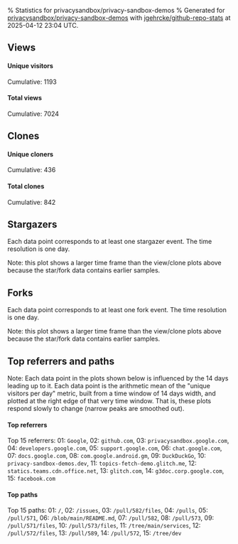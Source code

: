 % Statistics for privacysandbox/privacy-sandbox-demos
% Generated for [privacysandbox/privacy-sandbox-demos](https://github.com/privacysandbox/privacy-sandbox-demos) with [jgehrcke/github-repo-stats](https://github.com/jgehrcke/github-repo-stats) at 2025-04-12 23:04 UTC.


## Views

#### Unique visitors
<div id="chart_views_unique" class="full-width-chart"></div>

Cumulative: 1193

#### Total views
<div id="chart_views_total" class="full-width-chart"></div>

Cumulative: 7024

<div class="pagebreak-for-print"> </div>

## Clones

#### Unique cloners
<div id="chart_clones_unique" class="full-width-chart"></div>

Cumulative: 436

#### Total clones
<div id="chart_clones_total" class="full-width-chart"></div>

Cumulative: 842



<div class="pagebreak-for-print"> </div>



## Stargazers

Each data point corresponds to at least one stargazer event.
The time resolution is one day.

<div id="chart_stargazers" class="full-width-chart"></div>


Note: this plot shows a larger time frame than the view/clone plots above because the star/fork data contains earlier samples.



## Forks

Each data point corresponds to at least one fork event.
The time resolution is one day.

<div id="chart_forks" class="full-width-chart"></div>


Note: this plot shows a larger time frame than the view/clone plots above because the star/fork data contains earlier samples.



<div class="pagebreak-for-print"> </div>



## Top referrers and paths


Note: Each data point in the plots shown below is influenced by the 14 days
leading up to it. Each data point is the arithmetic mean of the "unique
visitors per day" metric, built from a time window of 14 days width, and
plotted at the right edge of that very time window. That is, these plots
respond slowly to change (narrow peaks are smoothed out).




#### Top referrers


<div id="chart_referrers_top_n_alltime" class="full-width-chart"></div>

Top 15 referrers: 01: `Google`, 02: `github.com`, 03: `privacysandbox.google.com`, 04: `developers.google.com`, 05: `support.google.com`, 06: `chat.google.com`, 07: `docs.google.com`, 08: `com.google.android.gm`, 09: `DuckDuckGo`, 10: `privacy-sandbox-demos.dev`, 11: `topics-fetch-demo.glitch.me`, 12: `statics.teams.cdn.office.net`, 13: `glitch.com`, 14: `g3doc.corp.google.com`, 15: `facebook.com`





#### Top paths


<div id="chart_paths_top_n_alltime" class="full-width-chart"></div>

Top 15 paths: 01: `/`, 02: `/issues`, 03: `/pull/582/files`, 04: `/pulls`, 05: `/pull/571`, 06: `/blob/main/README.md`, 07: `/pull/582`, 08: `/pull/573`, 09: `/pull/571/files`, 10: `/pull/573/files`, 11: `/tree/main/services`, 12: `/pull/572/files`, 13: `/pull/589`, 14: `/pull/572`, 15: `/tree/dev`


<script type="text/javascript">
    vegaEmbed('#chart_views_unique', {"$schema": "https://vega.github.io/schema/vega-lite/v4.17.0.json", "config": {"arc": {"fill": "#1b1e23"}, "area": {"fill": "#1b1e23"}, "axisBottom": {"domainColor": "#a9b4c4", "gridColor": "#a9b4c4", "labelColor": "#1b1e23", "labelFont": "relative-mono-11-pitch-pro, Menlo, monospace", "tickColor": "#a9b4c4", "titleColor": "#1b1e23", "titleFont": "relative-mono-11-pitch-pro, Menlo, monospace"}, "axisLeft": {"domainColor": "#a9b4c4", "gridColor": "#a9b4c4", "labelColor": "#1b1e23", "labelFont": "relative-mono-11-pitch-pro, Menlo, monospace", "tickColor": "#a9b4c4", "titleColor": "#1b1e23", "titleFont": "relative-mono-11-pitch-pro, Menlo, monospace"}, "axisX": {"grid": false}, "axisY": {"grid": false, "labelBound": true}, "background": "#FFFFFF", "group": {"fill": "#FFFFFF"}, "header": {"fontWeight": 400, "labelFont": "relative-mono-11-pitch-pro, Menlo, monospace", "titleFont": "relative-mono-11-pitch-pro, Menlo, monospace"}, "legend": {"labelFont": "relative-mono-11-pitch-pro, Menlo, monospace", "symbolSize": 200, "symbolType": "circle", "titleFont": "relative-mono-11-pitch-pro, Menlo, monospace"}, "line": {"color": "#1b1e23", "stroke": "#1b1e23"}, "path": {"stroke": "#1b1e23"}, "point": {"color": "#1b1e23", "cursor": "pointer", "filled": true, "size": 20}, "range": {"category": ["#85a2f7", "#ea9755", "#7eb36a", "#f07071", "#bc85d9", "#e587b6", "#a9b4c4", "#d4c05e", "#64b9c4"]}, "style": {"bar": {"fill": "#1b1e23"}, "text": {"font": "relative-mono-11-pitch-pro, Menlo, monospace", "fontWeight": 400}}, "symbol": {"shape": "circle"}, "title": {"anchor": "start", "font": "relative-mono-11-pitch-pro, Menlo, monospace", "fontWeight": 400}, "trail": {"color": "#1b1e23", "stroke": "#1b1e23"}, "view": {"stroke": null}}, "data": {"name": "data-e908f8f66776f97ad6d2548c4ead006b"}, "datasets": {"data-e908f8f66776f97ad6d2548c4ead006b": [{"time": "2025-02-12T00:00:00+00:00", "views_total": 51, "views_unique": 18}, {"time": "2025-02-13T00:00:00+00:00", "views_total": 92, "views_unique": 21}, {"time": "2025-02-14T00:00:00+00:00", "views_total": 108, "views_unique": 25}, {"time": "2025-02-15T00:00:00+00:00", "views_total": 29, "views_unique": 11}, {"time": "2025-02-16T00:00:00+00:00", "views_total": 16, "views_unique": 8}, {"time": "2025-02-17T00:00:00+00:00", "views_total": 112, "views_unique": 12}, {"time": "2025-02-18T00:00:00+00:00", "views_total": 123, "views_unique": 28}, {"time": "2025-02-19T00:00:00+00:00", "views_total": 120, "views_unique": 16}, {"time": "2025-02-20T00:00:00+00:00", "views_total": 195, "views_unique": 32}, {"time": "2025-02-21T00:00:00+00:00", "views_total": 218, "views_unique": 19}, {"time": "2025-02-22T00:00:00+00:00", "views_total": 8, "views_unique": 7}, {"time": "2025-02-23T00:00:00+00:00", "views_total": 37, "views_unique": 5}, {"time": "2025-02-24T00:00:00+00:00", "views_total": 44, "views_unique": 15}, {"time": "2025-02-25T00:00:00+00:00", "views_total": 219, "views_unique": 53}, {"time": "2025-02-26T00:00:00+00:00", "views_total": 198, "views_unique": 43}, {"time": "2025-02-27T00:00:00+00:00", "views_total": 72, "views_unique": 14}, {"time": "2025-02-28T00:00:00+00:00", "views_total": 66, "views_unique": 10}, {"time": "2025-03-01T00:00:00+00:00", "views_total": 29, "views_unique": 8}, {"time": "2025-03-02T00:00:00+00:00", "views_total": 10, "views_unique": 4}, {"time": "2025-03-03T00:00:00+00:00", "views_total": 38, "views_unique": 11}, {"time": "2025-03-04T00:00:00+00:00", "views_total": 37, "views_unique": 8}, {"time": "2025-03-05T00:00:00+00:00", "views_total": 79, "views_unique": 17}, {"time": "2025-03-06T00:00:00+00:00", "views_total": 29, "views_unique": 17}, {"time": "2025-03-07T00:00:00+00:00", "views_total": 77, "views_unique": 15}, {"time": "2025-03-08T00:00:00+00:00", "views_total": 40, "views_unique": 9}, {"time": "2025-03-09T00:00:00+00:00", "views_total": 41, "views_unique": 9}, {"time": "2025-03-10T00:00:00+00:00", "views_total": 63, "views_unique": 13}, {"time": "2025-03-11T00:00:00+00:00", "views_total": 164, "views_unique": 14}, {"time": "2025-03-12T00:00:00+00:00", "views_total": 67, "views_unique": 13}, {"time": "2025-03-13T00:00:00+00:00", "views_total": 160, "views_unique": 29}, {"time": "2025-03-14T00:00:00+00:00", "views_total": 393, "views_unique": 55}, {"time": "2025-03-15T00:00:00+00:00", "views_total": 72, "views_unique": 9}, {"time": "2025-03-16T00:00:00+00:00", "views_total": 30, "views_unique": 8}, {"time": "2025-03-17T00:00:00+00:00", "views_total": 127, "views_unique": 22}, {"time": "2025-03-18T00:00:00+00:00", "views_total": 160, "views_unique": 17}, {"time": "2025-03-19T00:00:00+00:00", "views_total": 97, "views_unique": 14}, {"time": "2025-03-20T00:00:00+00:00", "views_total": 99, "views_unique": 13}, {"time": "2025-03-21T00:00:00+00:00", "views_total": 132, "views_unique": 30}, {"time": "2025-03-22T00:00:00+00:00", "views_total": 40, "views_unique": 6}, {"time": "2025-03-23T00:00:00+00:00", "views_total": 31, "views_unique": 5}, {"time": "2025-03-24T00:00:00+00:00", "views_total": 172, "views_unique": 16}, {"time": "2025-03-25T00:00:00+00:00", "views_total": 314, "views_unique": 21}, {"time": "2025-03-26T00:00:00+00:00", "views_total": 169, "views_unique": 20}, {"time": "2025-03-27T00:00:00+00:00", "views_total": 148, "views_unique": 14}, {"time": "2025-03-28T00:00:00+00:00", "views_total": 52, "views_unique": 14}, {"time": "2025-03-29T00:00:00+00:00", "views_total": 47, "views_unique": 9}, {"time": "2025-03-30T00:00:00+00:00", "views_total": 50, "views_unique": 17}, {"time": "2025-03-31T00:00:00+00:00", "views_total": 91, "views_unique": 26}, {"time": "2025-04-01T00:00:00+00:00", "views_total": 189, "views_unique": 22}, {"time": "2025-04-02T00:00:00+00:00", "views_total": 233, "views_unique": 54}, {"time": "2025-04-03T00:00:00+00:00", "views_total": 357, "views_unique": 43}, {"time": "2025-04-04T00:00:00+00:00", "views_total": 191, "views_unique": 38}, {"time": "2025-04-05T00:00:00+00:00", "views_total": 71, "views_unique": 22}, {"time": "2025-04-06T00:00:00+00:00", "views_total": 39, "views_unique": 16}, {"time": "2025-04-07T00:00:00+00:00", "views_total": 253, "views_unique": 39}, {"time": "2025-04-08T00:00:00+00:00", "views_total": 173, "views_unique": 32}, {"time": "2025-04-09T00:00:00+00:00", "views_total": 177, "views_unique": 26}, {"time": "2025-04-10T00:00:00+00:00", "views_total": 301, "views_unique": 36}, {"time": "2025-04-11T00:00:00+00:00", "views_total": 244, "views_unique": 32}, {"time": "2025-04-12T00:00:00+00:00", "views_total": 30, "views_unique": 13}]}, "encoding": {"tooltip": [{"field": "views_unique", "format": ".1f", "title": "views (u)", "type": "quantitative"}, {"field": "time", "format": "%B %e, %Y", "title": "date", "type": "temporal"}], "x": {"axis": {"labelAngle": 25}, "field": "time", "scale": {"domain": ["2025-02-12", "2025-04-12"]}, "timeUnit": "yearmonthdate", "title": "date", "type": "temporal"}, "y": {"axis": {}, "field": "views_unique", "scale": {"domain": [0, 60.50000000000001], "type": "linear", "zero": true}, "title": "unique views per day", "type": "quantitative"}}, "height": 200, "mark": {"point": true, "type": "line"}, "padding": 10, "width": "container"}, {"actions": false, "renderer": "svg"}).catch(console.error);
vegaEmbed('#chart_views_total', {"$schema": "https://vega.github.io/schema/vega-lite/v4.17.0.json", "config": {"arc": {"fill": "#1b1e23"}, "area": {"fill": "#1b1e23"}, "axisBottom": {"domainColor": "#a9b4c4", "gridColor": "#a9b4c4", "labelColor": "#1b1e23", "labelFont": "relative-mono-11-pitch-pro, Menlo, monospace", "tickColor": "#a9b4c4", "titleColor": "#1b1e23", "titleFont": "relative-mono-11-pitch-pro, Menlo, monospace"}, "axisLeft": {"domainColor": "#a9b4c4", "gridColor": "#a9b4c4", "labelColor": "#1b1e23", "labelFont": "relative-mono-11-pitch-pro, Menlo, monospace", "tickColor": "#a9b4c4", "titleColor": "#1b1e23", "titleFont": "relative-mono-11-pitch-pro, Menlo, monospace"}, "axisX": {"grid": false}, "axisY": {"grid": false, "labelBound": true}, "background": "#FFFFFF", "group": {"fill": "#FFFFFF"}, "header": {"fontWeight": 400, "labelFont": "relative-mono-11-pitch-pro, Menlo, monospace", "titleFont": "relative-mono-11-pitch-pro, Menlo, monospace"}, "legend": {"labelFont": "relative-mono-11-pitch-pro, Menlo, monospace", "symbolSize": 200, "symbolType": "circle", "titleFont": "relative-mono-11-pitch-pro, Menlo, monospace"}, "line": {"color": "#1b1e23", "stroke": "#1b1e23"}, "path": {"stroke": "#1b1e23"}, "point": {"color": "#1b1e23", "cursor": "pointer", "filled": true, "size": 20}, "range": {"category": ["#85a2f7", "#ea9755", "#7eb36a", "#f07071", "#bc85d9", "#e587b6", "#a9b4c4", "#d4c05e", "#64b9c4"]}, "style": {"bar": {"fill": "#1b1e23"}, "text": {"font": "relative-mono-11-pitch-pro, Menlo, monospace", "fontWeight": 400}}, "symbol": {"shape": "circle"}, "title": {"anchor": "start", "font": "relative-mono-11-pitch-pro, Menlo, monospace", "fontWeight": 400}, "trail": {"color": "#1b1e23", "stroke": "#1b1e23"}, "view": {"stroke": null}}, "data": {"name": "data-e908f8f66776f97ad6d2548c4ead006b"}, "datasets": {"data-e908f8f66776f97ad6d2548c4ead006b": [{"time": "2025-02-12T00:00:00+00:00", "views_total": 51, "views_unique": 18}, {"time": "2025-02-13T00:00:00+00:00", "views_total": 92, "views_unique": 21}, {"time": "2025-02-14T00:00:00+00:00", "views_total": 108, "views_unique": 25}, {"time": "2025-02-15T00:00:00+00:00", "views_total": 29, "views_unique": 11}, {"time": "2025-02-16T00:00:00+00:00", "views_total": 16, "views_unique": 8}, {"time": "2025-02-17T00:00:00+00:00", "views_total": 112, "views_unique": 12}, {"time": "2025-02-18T00:00:00+00:00", "views_total": 123, "views_unique": 28}, {"time": "2025-02-19T00:00:00+00:00", "views_total": 120, "views_unique": 16}, {"time": "2025-02-20T00:00:00+00:00", "views_total": 195, "views_unique": 32}, {"time": "2025-02-21T00:00:00+00:00", "views_total": 218, "views_unique": 19}, {"time": "2025-02-22T00:00:00+00:00", "views_total": 8, "views_unique": 7}, {"time": "2025-02-23T00:00:00+00:00", "views_total": 37, "views_unique": 5}, {"time": "2025-02-24T00:00:00+00:00", "views_total": 44, "views_unique": 15}, {"time": "2025-02-25T00:00:00+00:00", "views_total": 219, "views_unique": 53}, {"time": "2025-02-26T00:00:00+00:00", "views_total": 198, "views_unique": 43}, {"time": "2025-02-27T00:00:00+00:00", "views_total": 72, "views_unique": 14}, {"time": "2025-02-28T00:00:00+00:00", "views_total": 66, "views_unique": 10}, {"time": "2025-03-01T00:00:00+00:00", "views_total": 29, "views_unique": 8}, {"time": "2025-03-02T00:00:00+00:00", "views_total": 10, "views_unique": 4}, {"time": "2025-03-03T00:00:00+00:00", "views_total": 38, "views_unique": 11}, {"time": "2025-03-04T00:00:00+00:00", "views_total": 37, "views_unique": 8}, {"time": "2025-03-05T00:00:00+00:00", "views_total": 79, "views_unique": 17}, {"time": "2025-03-06T00:00:00+00:00", "views_total": 29, "views_unique": 17}, {"time": "2025-03-07T00:00:00+00:00", "views_total": 77, "views_unique": 15}, {"time": "2025-03-08T00:00:00+00:00", "views_total": 40, "views_unique": 9}, {"time": "2025-03-09T00:00:00+00:00", "views_total": 41, "views_unique": 9}, {"time": "2025-03-10T00:00:00+00:00", "views_total": 63, "views_unique": 13}, {"time": "2025-03-11T00:00:00+00:00", "views_total": 164, "views_unique": 14}, {"time": "2025-03-12T00:00:00+00:00", "views_total": 67, "views_unique": 13}, {"time": "2025-03-13T00:00:00+00:00", "views_total": 160, "views_unique": 29}, {"time": "2025-03-14T00:00:00+00:00", "views_total": 393, "views_unique": 55}, {"time": "2025-03-15T00:00:00+00:00", "views_total": 72, "views_unique": 9}, {"time": "2025-03-16T00:00:00+00:00", "views_total": 30, "views_unique": 8}, {"time": "2025-03-17T00:00:00+00:00", "views_total": 127, "views_unique": 22}, {"time": "2025-03-18T00:00:00+00:00", "views_total": 160, "views_unique": 17}, {"time": "2025-03-19T00:00:00+00:00", "views_total": 97, "views_unique": 14}, {"time": "2025-03-20T00:00:00+00:00", "views_total": 99, "views_unique": 13}, {"time": "2025-03-21T00:00:00+00:00", "views_total": 132, "views_unique": 30}, {"time": "2025-03-22T00:00:00+00:00", "views_total": 40, "views_unique": 6}, {"time": "2025-03-23T00:00:00+00:00", "views_total": 31, "views_unique": 5}, {"time": "2025-03-24T00:00:00+00:00", "views_total": 172, "views_unique": 16}, {"time": "2025-03-25T00:00:00+00:00", "views_total": 314, "views_unique": 21}, {"time": "2025-03-26T00:00:00+00:00", "views_total": 169, "views_unique": 20}, {"time": "2025-03-27T00:00:00+00:00", "views_total": 148, "views_unique": 14}, {"time": "2025-03-28T00:00:00+00:00", "views_total": 52, "views_unique": 14}, {"time": "2025-03-29T00:00:00+00:00", "views_total": 47, "views_unique": 9}, {"time": "2025-03-30T00:00:00+00:00", "views_total": 50, "views_unique": 17}, {"time": "2025-03-31T00:00:00+00:00", "views_total": 91, "views_unique": 26}, {"time": "2025-04-01T00:00:00+00:00", "views_total": 189, "views_unique": 22}, {"time": "2025-04-02T00:00:00+00:00", "views_total": 233, "views_unique": 54}, {"time": "2025-04-03T00:00:00+00:00", "views_total": 357, "views_unique": 43}, {"time": "2025-04-04T00:00:00+00:00", "views_total": 191, "views_unique": 38}, {"time": "2025-04-05T00:00:00+00:00", "views_total": 71, "views_unique": 22}, {"time": "2025-04-06T00:00:00+00:00", "views_total": 39, "views_unique": 16}, {"time": "2025-04-07T00:00:00+00:00", "views_total": 253, "views_unique": 39}, {"time": "2025-04-08T00:00:00+00:00", "views_total": 173, "views_unique": 32}, {"time": "2025-04-09T00:00:00+00:00", "views_total": 177, "views_unique": 26}, {"time": "2025-04-10T00:00:00+00:00", "views_total": 301, "views_unique": 36}, {"time": "2025-04-11T00:00:00+00:00", "views_total": 244, "views_unique": 32}, {"time": "2025-04-12T00:00:00+00:00", "views_total": 30, "views_unique": 13}]}, "encoding": {"tooltip": [{"field": "views_total", "format": ".1f", "title": "views (t)", "type": "quantitative"}, {"field": "time", "format": "%B %e, %Y", "title": "date", "type": "temporal"}], "x": {"axis": {"labelAngle": 25}, "field": "time", "scale": {"domain": ["2025-02-12", "2025-04-12"]}, "timeUnit": "yearmonthdate", "title": "date", "type": "temporal"}, "y": {"axis": {"values": [1, 10, 50, 100, 500, 1000, 5000, 10000]}, "field": "views_total", "scale": {"domain": [0, 432.3], "type": "symlog", "zero": true}, "title": "total views per day", "type": "quantitative"}}, "height": 200, "mark": {"point": true, "type": "line"}, "padding": 10, "width": "container"}, {"actions": false, "renderer": "svg"}).catch(console.error);
vegaEmbed('#chart_clones_unique', {"$schema": "https://vega.github.io/schema/vega-lite/v4.17.0.json", "config": {"arc": {"fill": "#1b1e23"}, "area": {"fill": "#1b1e23"}, "axisBottom": {"domainColor": "#a9b4c4", "gridColor": "#a9b4c4", "labelColor": "#1b1e23", "labelFont": "relative-mono-11-pitch-pro, Menlo, monospace", "tickColor": "#a9b4c4", "titleColor": "#1b1e23", "titleFont": "relative-mono-11-pitch-pro, Menlo, monospace"}, "axisLeft": {"domainColor": "#a9b4c4", "gridColor": "#a9b4c4", "labelColor": "#1b1e23", "labelFont": "relative-mono-11-pitch-pro, Menlo, monospace", "tickColor": "#a9b4c4", "titleColor": "#1b1e23", "titleFont": "relative-mono-11-pitch-pro, Menlo, monospace"}, "axisX": {"grid": false}, "axisY": {"grid": false, "labelBound": true}, "background": "#FFFFFF", "group": {"fill": "#FFFFFF"}, "header": {"fontWeight": 400, "labelFont": "relative-mono-11-pitch-pro, Menlo, monospace", "titleFont": "relative-mono-11-pitch-pro, Menlo, monospace"}, "legend": {"labelFont": "relative-mono-11-pitch-pro, Menlo, monospace", "symbolSize": 200, "symbolType": "circle", "titleFont": "relative-mono-11-pitch-pro, Menlo, monospace"}, "line": {"color": "#1b1e23", "stroke": "#1b1e23"}, "path": {"stroke": "#1b1e23"}, "point": {"color": "#1b1e23", "cursor": "pointer", "filled": true, "size": 20}, "range": {"category": ["#85a2f7", "#ea9755", "#7eb36a", "#f07071", "#bc85d9", "#e587b6", "#a9b4c4", "#d4c05e", "#64b9c4"]}, "style": {"bar": {"fill": "#1b1e23"}, "text": {"font": "relative-mono-11-pitch-pro, Menlo, monospace", "fontWeight": 400}}, "symbol": {"shape": "circle"}, "title": {"anchor": "start", "font": "relative-mono-11-pitch-pro, Menlo, monospace", "fontWeight": 400}, "trail": {"color": "#1b1e23", "stroke": "#1b1e23"}, "view": {"stroke": null}}, "data": {"name": "data-029d4f0491702e259b03bc116dcfe7b0"}, "datasets": {"data-029d4f0491702e259b03bc116dcfe7b0": [{"clones_total": 0, "clones_unique": 0, "time": "2025-02-12T00:00:00+00:00"}, {"clones_total": 18, "clones_unique": 8, "time": "2025-02-13T00:00:00+00:00"}, {"clones_total": 8, "clones_unique": 3, "time": "2025-02-14T00:00:00+00:00"}, {"clones_total": 1, "clones_unique": 1, "time": "2025-02-15T00:00:00+00:00"}, {"clones_total": 1, "clones_unique": 1, "time": "2025-02-16T00:00:00+00:00"}, {"clones_total": 15, "clones_unique": 7, "time": "2025-02-17T00:00:00+00:00"}, {"clones_total": 0, "clones_unique": 0, "time": "2025-02-18T00:00:00+00:00"}, {"clones_total": 5, "clones_unique": 3, "time": "2025-02-19T00:00:00+00:00"}, {"clones_total": 20, "clones_unique": 10, "time": "2025-02-20T00:00:00+00:00"}, {"clones_total": 81, "clones_unique": 26, "time": "2025-02-21T00:00:00+00:00"}, {"clones_total": 4, "clones_unique": 4, "time": "2025-02-22T00:00:00+00:00"}, {"clones_total": 2, "clones_unique": 2, "time": "2025-02-23T00:00:00+00:00"}, {"clones_total": 5, "clones_unique": 4, "time": "2025-02-24T00:00:00+00:00"}, {"clones_total": 5, "clones_unique": 3, "time": "2025-02-25T00:00:00+00:00"}, {"clones_total": 31, "clones_unique": 16, "time": "2025-02-26T00:00:00+00:00"}, {"clones_total": 9, "clones_unique": 4, "time": "2025-02-27T00:00:00+00:00"}, {"clones_total": 7, "clones_unique": 3, "time": "2025-02-28T00:00:00+00:00"}, {"clones_total": 15, "clones_unique": 6, "time": "2025-03-01T00:00:00+00:00"}, {"clones_total": 4, "clones_unique": 2, "time": "2025-03-02T00:00:00+00:00"}, {"clones_total": 4, "clones_unique": 3, "time": "2025-03-03T00:00:00+00:00"}, {"clones_total": 3, "clones_unique": 2, "time": "2025-03-04T00:00:00+00:00"}, {"clones_total": 3, "clones_unique": 2, "time": "2025-03-05T00:00:00+00:00"}, {"clones_total": 8, "clones_unique": 4, "time": "2025-03-06T00:00:00+00:00"}, {"clones_total": 6, "clones_unique": 4, "time": "2025-03-07T00:00:00+00:00"}, {"clones_total": 7, "clones_unique": 5, "time": "2025-03-08T00:00:00+00:00"}, {"clones_total": 6, "clones_unique": 3, "time": "2025-03-09T00:00:00+00:00"}, {"clones_total": 10, "clones_unique": 7, "time": "2025-03-10T00:00:00+00:00"}, {"clones_total": 6, "clones_unique": 3, "time": "2025-03-11T00:00:00+00:00"}, {"clones_total": 7, "clones_unique": 4, "time": "2025-03-12T00:00:00+00:00"}, {"clones_total": 13, "clones_unique": 8, "time": "2025-03-13T00:00:00+00:00"}, {"clones_total": 36, "clones_unique": 13, "time": "2025-03-14T00:00:00+00:00"}, {"clones_total": 9, "clones_unique": 6, "time": "2025-03-15T00:00:00+00:00"}, {"clones_total": 2, "clones_unique": 2, "time": "2025-03-16T00:00:00+00:00"}, {"clones_total": 2, "clones_unique": 2, "time": "2025-03-17T00:00:00+00:00"}, {"clones_total": 20, "clones_unique": 9, "time": "2025-03-18T00:00:00+00:00"}, {"clones_total": 9, "clones_unique": 6, "time": "2025-03-19T00:00:00+00:00"}, {"clones_total": 6, "clones_unique": 4, "time": "2025-03-20T00:00:00+00:00"}, {"clones_total": 15, "clones_unique": 8, "time": "2025-03-21T00:00:00+00:00"}, {"clones_total": 8, "clones_unique": 5, "time": "2025-03-22T00:00:00+00:00"}, {"clones_total": 4, "clones_unique": 3, "time": "2025-03-23T00:00:00+00:00"}, {"clones_total": 16, "clones_unique": 8, "time": "2025-03-24T00:00:00+00:00"}, {"clones_total": 36, "clones_unique": 20, "time": "2025-03-25T00:00:00+00:00"}, {"clones_total": 14, "clones_unique": 8, "time": "2025-03-26T00:00:00+00:00"}, {"clones_total": 18, "clones_unique": 7, "time": "2025-03-27T00:00:00+00:00"}, {"clones_total": 10, "clones_unique": 5, "time": "2025-03-28T00:00:00+00:00"}, {"clones_total": 5, "clones_unique": 4, "time": "2025-03-29T00:00:00+00:00"}, {"clones_total": 3, "clones_unique": 3, "time": "2025-03-30T00:00:00+00:00"}, {"clones_total": 22, "clones_unique": 15, "time": "2025-03-31T00:00:00+00:00"}, {"clones_total": 37, "clones_unique": 18, "time": "2025-04-01T00:00:00+00:00"}, {"clones_total": 27, "clones_unique": 17, "time": "2025-04-02T00:00:00+00:00"}, {"clones_total": 65, "clones_unique": 30, "time": "2025-04-03T00:00:00+00:00"}, {"clones_total": 37, "clones_unique": 18, "time": "2025-04-04T00:00:00+00:00"}, {"clones_total": 8, "clones_unique": 6, "time": "2025-04-05T00:00:00+00:00"}, {"clones_total": 4, "clones_unique": 3, "time": "2025-04-06T00:00:00+00:00"}, {"clones_total": 51, "clones_unique": 27, "time": "2025-04-07T00:00:00+00:00"}, {"clones_total": 11, "clones_unique": 7, "time": "2025-04-08T00:00:00+00:00"}, {"clones_total": 7, "clones_unique": 6, "time": "2025-04-09T00:00:00+00:00"}, {"clones_total": 24, "clones_unique": 17, "time": "2025-04-10T00:00:00+00:00"}, {"clones_total": 31, "clones_unique": 10, "time": "2025-04-11T00:00:00+00:00"}, {"clones_total": 1, "clones_unique": 1, "time": "2025-04-12T00:00:00+00:00"}]}, "encoding": {"tooltip": [{"field": "clones_unique", "format": ".1f", "title": "clones (u)", "type": "quantitative"}, {"field": "time", "format": "%B %e, %Y", "title": "date", "type": "temporal"}], "x": {"axis": {"labelAngle": 25}, "field": "time", "scale": {"domain": ["2025-02-12", "2025-04-12"]}, "timeUnit": "yearmonthdate", "title": "date", "type": "temporal"}, "y": {"axis": {}, "field": "clones_unique", "scale": {"domain": [0, 33.0], "type": "linear", "zero": true}, "title": "unique clones per day", "type": "quantitative"}}, "height": 200, "mark": {"point": true, "type": "line"}, "padding": 10, "width": "container"}, {"actions": false, "renderer": "svg"}).catch(console.error);
vegaEmbed('#chart_clones_total', {"$schema": "https://vega.github.io/schema/vega-lite/v4.17.0.json", "config": {"arc": {"fill": "#1b1e23"}, "area": {"fill": "#1b1e23"}, "axisBottom": {"domainColor": "#a9b4c4", "gridColor": "#a9b4c4", "labelColor": "#1b1e23", "labelFont": "relative-mono-11-pitch-pro, Menlo, monospace", "tickColor": "#a9b4c4", "titleColor": "#1b1e23", "titleFont": "relative-mono-11-pitch-pro, Menlo, monospace"}, "axisLeft": {"domainColor": "#a9b4c4", "gridColor": "#a9b4c4", "labelColor": "#1b1e23", "labelFont": "relative-mono-11-pitch-pro, Menlo, monospace", "tickColor": "#a9b4c4", "titleColor": "#1b1e23", "titleFont": "relative-mono-11-pitch-pro, Menlo, monospace"}, "axisX": {"grid": false}, "axisY": {"grid": false, "labelBound": true}, "background": "#FFFFFF", "group": {"fill": "#FFFFFF"}, "header": {"fontWeight": 400, "labelFont": "relative-mono-11-pitch-pro, Menlo, monospace", "titleFont": "relative-mono-11-pitch-pro, Menlo, monospace"}, "legend": {"labelFont": "relative-mono-11-pitch-pro, Menlo, monospace", "symbolSize": 200, "symbolType": "circle", "titleFont": "relative-mono-11-pitch-pro, Menlo, monospace"}, "line": {"color": "#1b1e23", "stroke": "#1b1e23"}, "path": {"stroke": "#1b1e23"}, "point": {"color": "#1b1e23", "cursor": "pointer", "filled": true, "size": 20}, "range": {"category": ["#85a2f7", "#ea9755", "#7eb36a", "#f07071", "#bc85d9", "#e587b6", "#a9b4c4", "#d4c05e", "#64b9c4"]}, "style": {"bar": {"fill": "#1b1e23"}, "text": {"font": "relative-mono-11-pitch-pro, Menlo, monospace", "fontWeight": 400}}, "symbol": {"shape": "circle"}, "title": {"anchor": "start", "font": "relative-mono-11-pitch-pro, Menlo, monospace", "fontWeight": 400}, "trail": {"color": "#1b1e23", "stroke": "#1b1e23"}, "view": {"stroke": null}}, "data": {"name": "data-029d4f0491702e259b03bc116dcfe7b0"}, "datasets": {"data-029d4f0491702e259b03bc116dcfe7b0": [{"clones_total": 0, "clones_unique": 0, "time": "2025-02-12T00:00:00+00:00"}, {"clones_total": 18, "clones_unique": 8, "time": "2025-02-13T00:00:00+00:00"}, {"clones_total": 8, "clones_unique": 3, "time": "2025-02-14T00:00:00+00:00"}, {"clones_total": 1, "clones_unique": 1, "time": "2025-02-15T00:00:00+00:00"}, {"clones_total": 1, "clones_unique": 1, "time": "2025-02-16T00:00:00+00:00"}, {"clones_total": 15, "clones_unique": 7, "time": "2025-02-17T00:00:00+00:00"}, {"clones_total": 0, "clones_unique": 0, "time": "2025-02-18T00:00:00+00:00"}, {"clones_total": 5, "clones_unique": 3, "time": "2025-02-19T00:00:00+00:00"}, {"clones_total": 20, "clones_unique": 10, "time": "2025-02-20T00:00:00+00:00"}, {"clones_total": 81, "clones_unique": 26, "time": "2025-02-21T00:00:00+00:00"}, {"clones_total": 4, "clones_unique": 4, "time": "2025-02-22T00:00:00+00:00"}, {"clones_total": 2, "clones_unique": 2, "time": "2025-02-23T00:00:00+00:00"}, {"clones_total": 5, "clones_unique": 4, "time": "2025-02-24T00:00:00+00:00"}, {"clones_total": 5, "clones_unique": 3, "time": "2025-02-25T00:00:00+00:00"}, {"clones_total": 31, "clones_unique": 16, "time": "2025-02-26T00:00:00+00:00"}, {"clones_total": 9, "clones_unique": 4, "time": "2025-02-27T00:00:00+00:00"}, {"clones_total": 7, "clones_unique": 3, "time": "2025-02-28T00:00:00+00:00"}, {"clones_total": 15, "clones_unique": 6, "time": "2025-03-01T00:00:00+00:00"}, {"clones_total": 4, "clones_unique": 2, "time": "2025-03-02T00:00:00+00:00"}, {"clones_total": 4, "clones_unique": 3, "time": "2025-03-03T00:00:00+00:00"}, {"clones_total": 3, "clones_unique": 2, "time": "2025-03-04T00:00:00+00:00"}, {"clones_total": 3, "clones_unique": 2, "time": "2025-03-05T00:00:00+00:00"}, {"clones_total": 8, "clones_unique": 4, "time": "2025-03-06T00:00:00+00:00"}, {"clones_total": 6, "clones_unique": 4, "time": "2025-03-07T00:00:00+00:00"}, {"clones_total": 7, "clones_unique": 5, "time": "2025-03-08T00:00:00+00:00"}, {"clones_total": 6, "clones_unique": 3, "time": "2025-03-09T00:00:00+00:00"}, {"clones_total": 10, "clones_unique": 7, "time": "2025-03-10T00:00:00+00:00"}, {"clones_total": 6, "clones_unique": 3, "time": "2025-03-11T00:00:00+00:00"}, {"clones_total": 7, "clones_unique": 4, "time": "2025-03-12T00:00:00+00:00"}, {"clones_total": 13, "clones_unique": 8, "time": "2025-03-13T00:00:00+00:00"}, {"clones_total": 36, "clones_unique": 13, "time": "2025-03-14T00:00:00+00:00"}, {"clones_total": 9, "clones_unique": 6, "time": "2025-03-15T00:00:00+00:00"}, {"clones_total": 2, "clones_unique": 2, "time": "2025-03-16T00:00:00+00:00"}, {"clones_total": 2, "clones_unique": 2, "time": "2025-03-17T00:00:00+00:00"}, {"clones_total": 20, "clones_unique": 9, "time": "2025-03-18T00:00:00+00:00"}, {"clones_total": 9, "clones_unique": 6, "time": "2025-03-19T00:00:00+00:00"}, {"clones_total": 6, "clones_unique": 4, "time": "2025-03-20T00:00:00+00:00"}, {"clones_total": 15, "clones_unique": 8, "time": "2025-03-21T00:00:00+00:00"}, {"clones_total": 8, "clones_unique": 5, "time": "2025-03-22T00:00:00+00:00"}, {"clones_total": 4, "clones_unique": 3, "time": "2025-03-23T00:00:00+00:00"}, {"clones_total": 16, "clones_unique": 8, "time": "2025-03-24T00:00:00+00:00"}, {"clones_total": 36, "clones_unique": 20, "time": "2025-03-25T00:00:00+00:00"}, {"clones_total": 14, "clones_unique": 8, "time": "2025-03-26T00:00:00+00:00"}, {"clones_total": 18, "clones_unique": 7, "time": "2025-03-27T00:00:00+00:00"}, {"clones_total": 10, "clones_unique": 5, "time": "2025-03-28T00:00:00+00:00"}, {"clones_total": 5, "clones_unique": 4, "time": "2025-03-29T00:00:00+00:00"}, {"clones_total": 3, "clones_unique": 3, "time": "2025-03-30T00:00:00+00:00"}, {"clones_total": 22, "clones_unique": 15, "time": "2025-03-31T00:00:00+00:00"}, {"clones_total": 37, "clones_unique": 18, "time": "2025-04-01T00:00:00+00:00"}, {"clones_total": 27, "clones_unique": 17, "time": "2025-04-02T00:00:00+00:00"}, {"clones_total": 65, "clones_unique": 30, "time": "2025-04-03T00:00:00+00:00"}, {"clones_total": 37, "clones_unique": 18, "time": "2025-04-04T00:00:00+00:00"}, {"clones_total": 8, "clones_unique": 6, "time": "2025-04-05T00:00:00+00:00"}, {"clones_total": 4, "clones_unique": 3, "time": "2025-04-06T00:00:00+00:00"}, {"clones_total": 51, "clones_unique": 27, "time": "2025-04-07T00:00:00+00:00"}, {"clones_total": 11, "clones_unique": 7, "time": "2025-04-08T00:00:00+00:00"}, {"clones_total": 7, "clones_unique": 6, "time": "2025-04-09T00:00:00+00:00"}, {"clones_total": 24, "clones_unique": 17, "time": "2025-04-10T00:00:00+00:00"}, {"clones_total": 31, "clones_unique": 10, "time": "2025-04-11T00:00:00+00:00"}, {"clones_total": 1, "clones_unique": 1, "time": "2025-04-12T00:00:00+00:00"}]}, "encoding": {"tooltip": [{"field": "clones_total", "format": ".1f", "title": "clones (t)", "type": "quantitative"}, {"field": "time", "format": "%B %e, %Y", "title": "date", "type": "temporal"}], "x": {"axis": {"labelAngle": 25}, "field": "time", "scale": {"domain": ["2025-02-12", "2025-04-12"]}, "timeUnit": "yearmonthdate", "title": "date", "type": "temporal"}, "y": {"axis": {}, "field": "clones_total", "scale": {"domain": [0, 89.10000000000001], "type": "linear", "zero": true}, "title": "total clones per day", "type": "quantitative"}}, "height": 200, "mark": {"point": true, "type": "line"}, "padding": 10, "width": "container"}, {"actions": false, "renderer": "svg"}).catch(console.error);
vegaEmbed('#chart_stargazers', {"$schema": "https://vega.github.io/schema/vega-lite/v4.17.0.json", "config": {"arc": {"fill": "#1b1e23"}, "area": {"fill": "#1b1e23"}, "axisBottom": {"domainColor": "#a9b4c4", "gridColor": "#a9b4c4", "labelColor": "#1b1e23", "labelFont": "relative-mono-11-pitch-pro, Menlo, monospace", "tickColor": "#a9b4c4", "titleColor": "#1b1e23", "titleFont": "relative-mono-11-pitch-pro, Menlo, monospace"}, "axisLeft": {"domainColor": "#a9b4c4", "gridColor": "#a9b4c4", "labelColor": "#1b1e23", "labelFont": "relative-mono-11-pitch-pro, Menlo, monospace", "tickColor": "#a9b4c4", "titleColor": "#1b1e23", "titleFont": "relative-mono-11-pitch-pro, Menlo, monospace"}, "axisX": {"grid": false}, "axisY": {"grid": false}, "background": "#FFFFFF", "group": {"fill": "#FFFFFF"}, "header": {"fontWeight": 400, "labelFont": "relative-mono-11-pitch-pro, Menlo, monospace", "titleFont": "relative-mono-11-pitch-pro, Menlo, monospace"}, "legend": {"labelFont": "relative-mono-11-pitch-pro, Menlo, monospace", "symbolSize": 200, "symbolType": "circle", "titleFont": "relative-mono-11-pitch-pro, Menlo, monospace"}, "line": {"color": "#1b1e23", "stroke": "#1b1e23"}, "path": {"stroke": "#1b1e23"}, "point": {"color": "#1b1e23", "cursor": "pointer", "filled": true, "size": 50}, "range": {"category": ["#85a2f7", "#ea9755", "#7eb36a", "#f07071", "#bc85d9", "#e587b6", "#a9b4c4", "#d4c05e", "#64b9c4"]}, "style": {"bar": {"fill": "#1b1e23"}, "text": {"font": "relative-mono-11-pitch-pro, Menlo, monospace", "fontWeight": 400}}, "symbol": {"shape": "circle"}, "title": {"anchor": "start", "font": "relative-mono-11-pitch-pro, Menlo, monospace", "fontWeight": 400}, "trail": {"color": "#1b1e23", "stroke": "#1b1e23"}, "view": {"stroke": null}}, "data": {"name": "data-da1642cd0f7a0c6c47401699ca916bd5"}, "datasets": {"data-da1642cd0f7a0c6c47401699ca916bd5": [{"stars_cumulative": 1, "time": "2023-06-30T02:32:50+00:00"}, {"stars_cumulative": 2, "time": "2023-06-30T03:30:28+00:00"}, {"stars_cumulative": 3, "time": "2023-06-30T03:33:33+00:00"}, {"stars_cumulative": 4, "time": "2023-06-30T03:34:23+00:00"}, {"stars_cumulative": 5, "time": "2023-06-30T03:35:09+00:00"}, {"stars_cumulative": 6, "time": "2023-06-30T19:32:29+00:00"}, {"stars_cumulative": 7, "time": "2023-07-01T02:54:41+00:00"}, {"stars_cumulative": 8, "time": "2023-07-06T06:43:21+00:00"}, {"stars_cumulative": 9, "time": "2023-07-07T09:51:13+00:00"}, {"stars_cumulative": 10, "time": "2023-07-11T18:44:28+00:00"}, {"stars_cumulative": 11, "time": "2023-07-16T04:22:37+00:00"}, {"stars_cumulative": 12, "time": "2023-07-18T06:12:12+00:00"}, {"stars_cumulative": 13, "time": "2023-07-20T02:10:08+00:00"}, {"stars_cumulative": 14, "time": "2023-07-26T02:02:33+00:00"}, {"stars_cumulative": 15, "time": "2023-07-26T02:52:22+00:00"}, {"stars_cumulative": 16, "time": "2023-08-17T07:19:55+00:00"}, {"stars_cumulative": 17, "time": "2023-10-17T19:47:22+00:00"}, {"stars_cumulative": 18, "time": "2023-10-27T10:44:20+00:00"}, {"stars_cumulative": 19, "time": "2023-11-23T08:02:14+00:00"}, {"stars_cumulative": 20, "time": "2023-12-11T14:09:37+00:00"}, {"stars_cumulative": 21, "time": "2024-01-09T07:25:12+00:00"}, {"stars_cumulative": 22, "time": "2024-01-17T13:40:06+00:00"}, {"stars_cumulative": 23, "time": "2024-02-02T15:52:57+00:00"}, {"stars_cumulative": 24, "time": "2024-02-02T19:20:41+00:00"}, {"stars_cumulative": 25, "time": "2024-02-13T13:13:57+00:00"}, {"stars_cumulative": 26, "time": "2024-02-14T16:51:19+00:00"}, {"stars_cumulative": 27, "time": "2024-02-21T10:46:55+00:00"}, {"stars_cumulative": 28, "time": "2024-03-06T22:58:47+00:00"}, {"stars_cumulative": 29, "time": "2024-03-10T00:32:56+00:00"}, {"stars_cumulative": 30, "time": "2024-03-22T12:18:46+00:00"}, {"stars_cumulative": 31, "time": "2024-03-26T22:02:35+00:00"}, {"stars_cumulative": 32, "time": "2024-05-10T19:14:03+00:00"}, {"stars_cumulative": 33, "time": "2024-05-21T05:05:57+00:00"}, {"stars_cumulative": 34, "time": "2024-05-26T03:07:24+00:00"}, {"stars_cumulative": 35, "time": "2024-06-04T15:17:37+00:00"}, {"stars_cumulative": 36, "time": "2024-07-02T23:02:38+00:00"}, {"stars_cumulative": 37, "time": "2024-09-29T15:50:35+00:00"}, {"stars_cumulative": 38, "time": "2024-10-17T11:05:48+00:00"}, {"stars_cumulative": 39, "time": "2024-10-18T09:16:55+00:00"}, {"stars_cumulative": 40, "time": "2024-10-20T02:43:15+00:00"}, {"stars_cumulative": 41, "time": "2024-10-22T00:50:51+00:00"}, {"stars_cumulative": 42, "time": "2024-11-16T04:16:33+00:00"}, {"stars_cumulative": 43, "time": "2025-01-06T19:44:49+00:00"}, {"stars_cumulative": 44, "time": "2025-02-19T03:46:38+00:00"}, {"stars_cumulative": 45, "time": "2025-03-06T13:33:04+00:00"}, {"stars_cumulative": 46, "time": "2025-03-10T08:34:22+00:00"}, {"stars_cumulative": 47, "time": "2025-04-03T03:44:15+00:00"}, {"stars_cumulative": 48, "time": "2025-04-08T02:00:27+00:00"}, {"stars_cumulative": 49, "time": "2025-04-08T22:27:59+00:00"}]}, "encoding": {"tooltip": [{"field": "stars_cumulative", "format": "d", "title": "stars", "type": "quantitative"}, {"field": "time", "format": "%B %e, %Y", "title": "date", "type": "temporal"}], "x": {"axis": {"labelAngle": 25}, "field": "time", "scale": {"domain": ["2023-06-30", "2025-04-12"]}, "timeUnit": "yearmonthdate", "title": "date", "type": "temporal"}, "y": {"field": "stars_cumulative", "scale": {"domain": [0, 53.900000000000006], "zero": true}, "title": "stargazer count (cumulative)", "type": "quantitative"}}, "height": 300, "mark": {"point": true, "type": "line"}, "padding": 10, "width": "container"}, {"actions": false, "renderer": "svg"}).catch(console.error);
vegaEmbed('#chart_forks', {"$schema": "https://vega.github.io/schema/vega-lite/v4.17.0.json", "config": {"arc": {"fill": "#1b1e23"}, "area": {"fill": "#1b1e23"}, "axisBottom": {"domainColor": "#a9b4c4", "gridColor": "#a9b4c4", "labelColor": "#1b1e23", "labelFont": "relative-mono-11-pitch-pro, Menlo, monospace", "tickColor": "#a9b4c4", "titleColor": "#1b1e23", "titleFont": "relative-mono-11-pitch-pro, Menlo, monospace"}, "axisLeft": {"domainColor": "#a9b4c4", "gridColor": "#a9b4c4", "labelColor": "#1b1e23", "labelFont": "relative-mono-11-pitch-pro, Menlo, monospace", "tickColor": "#a9b4c4", "titleColor": "#1b1e23", "titleFont": "relative-mono-11-pitch-pro, Menlo, monospace"}, "axisX": {"grid": false}, "axisY": {"grid": false}, "background": "#FFFFFF", "group": {"fill": "#FFFFFF"}, "header": {"fontWeight": 400, "labelFont": "relative-mono-11-pitch-pro, Menlo, monospace", "titleFont": "relative-mono-11-pitch-pro, Menlo, monospace"}, "legend": {"labelFont": "relative-mono-11-pitch-pro, Menlo, monospace", "symbolSize": 200, "symbolType": "circle", "titleFont": "relative-mono-11-pitch-pro, Menlo, monospace"}, "line": {"color": "#1b1e23", "stroke": "#1b1e23"}, "path": {"stroke": "#1b1e23"}, "point": {"color": "#1b1e23", "cursor": "pointer", "filled": true, "size": 50}, "range": {"category": ["#85a2f7", "#ea9755", "#7eb36a", "#f07071", "#bc85d9", "#e587b6", "#a9b4c4", "#d4c05e", "#64b9c4"]}, "style": {"bar": {"fill": "#1b1e23"}, "text": {"font": "relative-mono-11-pitch-pro, Menlo, monospace", "fontWeight": 400}}, "symbol": {"shape": "circle"}, "title": {"anchor": "start", "font": "relative-mono-11-pitch-pro, Menlo, monospace", "fontWeight": 400}, "trail": {"color": "#1b1e23", "stroke": "#1b1e23"}, "view": {"stroke": null}}, "data": {"name": "data-448319046d8009fc151785142e8e2274"}, "datasets": {"data-448319046d8009fc151785142e8e2274": [{"forks_cumulative": 1, "time": "2023-07-05T13:20:18+00:00"}, {"forks_cumulative": 2, "time": "2023-07-06T06:49:14+00:00"}, {"forks_cumulative": 3, "time": "2023-07-13T11:12:51+00:00"}, {"forks_cumulative": 4, "time": "2023-07-20T16:40:12+00:00"}, {"forks_cumulative": 5, "time": "2023-08-29T06:14:19+00:00"}, {"forks_cumulative": 6, "time": "2023-09-07T07:34:37+00:00"}, {"forks_cumulative": 7, "time": "2023-09-13T13:45:00+00:00"}, {"forks_cumulative": 8, "time": "2023-09-19T17:36:41+00:00"}, {"forks_cumulative": 9, "time": "2023-10-10T17:31:44+00:00"}, {"forks_cumulative": 10, "time": "2023-11-01T11:35:37+00:00"}, {"forks_cumulative": 11, "time": "2023-12-05T16:34:03+00:00"}, {"forks_cumulative": 12, "time": "2024-01-09T07:38:42+00:00"}, {"forks_cumulative": 13, "time": "2024-01-17T05:15:41+00:00"}, {"forks_cumulative": 14, "time": "2024-01-21T20:25:02+00:00"}, {"forks_cumulative": 15, "time": "2024-01-23T05:01:05+00:00"}, {"forks_cumulative": 16, "time": "2024-02-02T03:08:16+00:00"}, {"forks_cumulative": 17, "time": "2024-02-08T22:19:12+00:00"}, {"forks_cumulative": 18, "time": "2024-02-24T17:35:23+00:00"}, {"forks_cumulative": 19, "time": "2024-03-26T15:46:26+00:00"}, {"forks_cumulative": 20, "time": "2024-04-01T15:46:45+00:00"}, {"forks_cumulative": 21, "time": "2024-04-01T17:32:42+00:00"}, {"forks_cumulative": 22, "time": "2024-04-15T07:04:28+00:00"}, {"forks_cumulative": 23, "time": "2024-04-19T12:17:11+00:00"}, {"forks_cumulative": 24, "time": "2024-04-29T16:30:31+00:00"}, {"forks_cumulative": 25, "time": "2024-04-30T22:00:05+00:00"}, {"forks_cumulative": 26, "time": "2024-05-20T07:52:58+00:00"}, {"forks_cumulative": 27, "time": "2024-05-21T11:10:40+00:00"}, {"forks_cumulative": 28, "time": "2024-06-14T22:01:45+00:00"}, {"forks_cumulative": 29, "time": "2024-07-03T19:56:10+00:00"}, {"forks_cumulative": 30, "time": "2024-07-08T08:49:11+00:00"}, {"forks_cumulative": 31, "time": "2024-07-08T15:48:55+00:00"}, {"forks_cumulative": 32, "time": "2024-07-15T16:41:12+00:00"}, {"forks_cumulative": 33, "time": "2024-07-18T14:51:26+00:00"}, {"forks_cumulative": 34, "time": "2024-07-22T17:56:25+00:00"}, {"forks_cumulative": 35, "time": "2024-08-07T03:38:23+00:00"}, {"forks_cumulative": 36, "time": "2024-08-09T10:27:10+00:00"}, {"forks_cumulative": 37, "time": "2024-08-12T20:17:30+00:00"}, {"forks_cumulative": 38, "time": "2024-08-14T19:00:11+00:00"}, {"forks_cumulative": 39, "time": "2024-09-06T10:31:13+00:00"}, {"forks_cumulative": 40, "time": "2025-01-10T16:26:44+00:00"}, {"forks_cumulative": 41, "time": "2025-01-16T19:53:58+00:00"}, {"forks_cumulative": 42, "time": "2025-02-07T00:02:29+00:00"}, {"forks_cumulative": 43, "time": "2025-02-17T15:09:53+00:00"}, {"forks_cumulative": 44, "time": "2025-02-20T15:31:51+00:00"}, {"forks_cumulative": 45, "time": "2025-03-20T13:14:24+00:00"}, {"forks_cumulative": 46, "time": "2025-04-02T22:08:55+00:00"}, {"forks_cumulative": 47, "time": "2025-04-08T02:00:35+00:00"}]}, "encoding": {"tooltip": [{"field": "forks_cumulative", "format": "d", "title": "forks", "type": "quantitative"}, {"field": "time", "format": "%B %e, %Y", "title": "date", "type": "temporal"}], "x": {"axis": {"labelAngle": 25}, "field": "time", "scale": {"domain": ["2023-06-30", "2025-04-12"]}, "timeUnit": "yearmonthdate", "title": "date", "type": "temporal"}, "y": {"field": "forks_cumulative", "scale": {"domain": [0, 51.7], "zero": true}, "title": "fork count (cumulative)", "type": "quantitative"}}, "height": 300, "mark": {"point": true, "type": "line"}, "padding": 10, "width": "container"}, {"actions": false, "renderer": "svg"}).catch(console.error);
vegaEmbed('#chart_referrers_top_n_alltime', {"$schema": "https://vega.github.io/schema/vega-lite/v4.17.0.json", "config": {"arc": {"fill": "#1b1e23"}, "area": {"fill": "#1b1e23"}, "axisBottom": {"domainColor": "#a9b4c4", "gridColor": "#a9b4c4", "labelColor": "#1b1e23", "labelFont": "relative-mono-11-pitch-pro, Menlo, monospace", "tickColor": "#a9b4c4", "titleColor": "#1b1e23", "titleFont": "relative-mono-11-pitch-pro, Menlo, monospace"}, "axisLeft": {"domainColor": "#a9b4c4", "gridColor": "#a9b4c4", "labelColor": "#1b1e23", "labelFont": "relative-mono-11-pitch-pro, Menlo, monospace", "tickColor": "#a9b4c4", "titleColor": "#1b1e23", "titleFont": "relative-mono-11-pitch-pro, Menlo, monospace"}, "axisX": {"grid": false}, "axisY": {"grid": false}, "background": "#FFFFFF", "group": {"fill": "#FFFFFF"}, "header": {"fontWeight": 400, "labelFont": "relative-mono-11-pitch-pro, Menlo, monospace", "titleFont": "relative-mono-11-pitch-pro, Menlo, monospace"}, "legend": {"labelFont": "relative-mono-11-pitch-pro, Menlo, monospace", "symbolSize": 200, "symbolType": "circle", "titleFont": "relative-mono-11-pitch-pro, Menlo, monospace"}, "line": {"color": "#1b1e23", "stroke": "#1b1e23"}, "path": {"stroke": "#1b1e23"}, "point": {"color": "#1b1e23", "cursor": "pointer", "filled": true, "size": 30}, "range": {"category": ["#85a2f7", "#ea9755", "#7eb36a", "#f07071", "#bc85d9", "#e587b6", "#a9b4c4", "#d4c05e", "#64b9c4"]}, "style": {"bar": {"fill": "#1b1e23"}, "text": {"font": "relative-mono-11-pitch-pro, Menlo, monospace", "fontWeight": 400}}, "symbol": {"shape": "circle"}, "title": {"anchor": "start", "font": "relative-mono-11-pitch-pro, Menlo, monospace", "fontWeight": 400}, "trail": {"color": "#1b1e23", "stroke": "#1b1e23"}, "view": {"stroke": null}}, "data": {"name": "data-90100d6fcfccdb1fd0c72e499c1cc87b"}, "datasets": {"data-90100d6fcfccdb1fd0c72e499c1cc87b": [{"referrer": "Google", "time": "2025-02-26T00:00:00+00:00", "views_unique": 39.0, "views_unique_norm": 2.7857142857142856}, {"referrer": "Google", "time": "2025-02-27T00:00:00+00:00", "views_unique": 39.0, "views_unique_norm": 2.7857142857142856}, {"referrer": "Google", "time": "2025-02-28T00:00:00+00:00", "views_unique": 37.0, "views_unique_norm": 2.642857142857143}, {"referrer": "Google", "time": "2025-03-01T00:00:00+00:00", "views_unique": 36.0, "views_unique_norm": 2.5714285714285716}, {"referrer": "Google", "time": "2025-03-02T00:00:00+00:00", "views_unique": 34.0, "views_unique_norm": 2.4285714285714284}, {"referrer": "Google", "time": "2025-03-03T00:00:00+00:00", "views_unique": 34.0, "views_unique_norm": 2.4285714285714284}, {"referrer": "Google", "time": "2025-03-04T00:00:00+00:00", "views_unique": 33.0, "views_unique_norm": 2.357142857142857}, {"referrer": "Google", "time": "2025-03-05T00:00:00+00:00", "views_unique": 29.0, "views_unique_norm": 2.0714285714285716}, {"referrer": "Google", "time": "2025-03-06T00:00:00+00:00", "views_unique": 33.0, "views_unique_norm": 2.357142857142857}, {"referrer": "Google", "time": "2025-03-08T00:00:00+00:00", "views_unique": 34.0, "views_unique_norm": 2.4285714285714284}, {"referrer": "Google", "time": "2025-03-09T00:00:00+00:00", "views_unique": 34.0, "views_unique_norm": 2.4285714285714284}, {"referrer": "Google", "time": "2025-03-10T00:00:00+00:00", "views_unique": 32.0, "views_unique_norm": 2.2857142857142856}, {"referrer": "Google", "time": "2025-03-11T00:00:00+00:00", "views_unique": 26.0, "views_unique_norm": 1.8571428571428572}, {"referrer": "Google", "time": "2025-03-12T00:00:00+00:00", "views_unique": 19.0, "views_unique_norm": 1.3571428571428572}, {"referrer": "Google", "time": "2025-03-13T00:00:00+00:00", "views_unique": 20.0, "views_unique_norm": 1.4285714285714286}, {"referrer": "Google", "time": "2025-03-14T00:00:00+00:00", "views_unique": 24.0, "views_unique_norm": 1.7142857142857142}, {"referrer": "Google", "time": "2025-03-15T00:00:00+00:00", "views_unique": 28.0, "views_unique_norm": 2.0}, {"referrer": "Google", "time": "2025-03-16T00:00:00+00:00", "views_unique": 27.0, "views_unique_norm": 1.9285714285714286}, {"referrer": "Google", "time": "2025-03-17T00:00:00+00:00", "views_unique": 26.0, "views_unique_norm": 1.8571428571428572}, {"referrer": "Google", "time": "2025-03-18T00:00:00+00:00", "views_unique": 29.0, "views_unique_norm": 2.0714285714285716}, {"referrer": "Google", "time": "2025-03-19T00:00:00+00:00", "views_unique": 27.0, "views_unique_norm": 1.9285714285714286}, {"referrer": "Google", "time": "2025-03-20T00:00:00+00:00", "views_unique": 25.0, "views_unique_norm": 1.7857142857142858}, {"referrer": "Google", "time": "2025-03-21T00:00:00+00:00", "views_unique": 26.0, "views_unique_norm": 1.8571428571428572}, {"referrer": "Google", "time": "2025-03-22T00:00:00+00:00", "views_unique": 29.0, "views_unique_norm": 2.0714285714285716}, {"referrer": "Google", "time": "2025-03-23T00:00:00+00:00", "views_unique": 29.0, "views_unique_norm": 2.0714285714285716}, {"referrer": "Google", "time": "2025-03-24T00:00:00+00:00", "views_unique": 27.0, "views_unique_norm": 1.9285714285714286}, {"referrer": "Google", "time": "2025-03-25T00:00:00+00:00", "views_unique": 26.0, "views_unique_norm": 1.8571428571428572}, {"referrer": "Google", "time": "2025-03-26T00:00:00+00:00", "views_unique": 27.0, "views_unique_norm": 1.9285714285714286}, {"referrer": "Google", "time": "2025-03-27T00:00:00+00:00", "views_unique": 30.0, "views_unique_norm": 2.142857142857143}, {"referrer": "Google", "time": "2025-03-28T00:00:00+00:00", "views_unique": 28.0, "views_unique_norm": 2.0}, {"referrer": "Google", "time": "2025-03-29T00:00:00+00:00", "views_unique": 30.0, "views_unique_norm": 2.142857142857143}, {"referrer": "Google", "time": "2025-03-30T00:00:00+00:00", "views_unique": 29.0, "views_unique_norm": 2.0714285714285716}, {"referrer": "Google", "time": "2025-03-31T00:00:00+00:00", "views_unique": 30.0, "views_unique_norm": 2.142857142857143}, {"referrer": "Google", "time": "2025-04-01T00:00:00+00:00", "views_unique": 31.0, "views_unique_norm": 2.2142857142857144}, {"referrer": "Google", "time": "2025-04-02T00:00:00+00:00", "views_unique": 35.0, "views_unique_norm": 2.5}, {"referrer": "Google", "time": "2025-04-03T00:00:00+00:00", "views_unique": 36.0, "views_unique_norm": 2.5714285714285716}, {"referrer": "Google", "time": "2025-04-04T00:00:00+00:00", "views_unique": 38.0, "views_unique_norm": 2.7142857142857144}, {"referrer": "Google", "time": "2025-04-05T00:00:00+00:00", "views_unique": 38.0, "views_unique_norm": 2.7142857142857144}, {"referrer": "Google", "time": "2025-04-06T00:00:00+00:00", "views_unique": 40.0, "views_unique_norm": 2.857142857142857}, {"referrer": "Google", "time": "2025-04-07T00:00:00+00:00", "views_unique": 37.0, "views_unique_norm": 2.642857142857143}, {"referrer": "Google", "time": "2025-04-08T00:00:00+00:00", "views_unique": 39.0, "views_unique_norm": 2.7857142857142856}, {"referrer": "Google", "time": "2025-04-09T00:00:00+00:00", "views_unique": 37.0, "views_unique_norm": 2.642857142857143}, {"referrer": "Google", "time": "2025-04-10T00:00:00+00:00", "views_unique": 39.0, "views_unique_norm": 2.7857142857142856}, {"referrer": "Google", "time": "2025-04-11T00:00:00+00:00", "views_unique": 38.0, "views_unique_norm": 2.7142857142857144}, {"referrer": "Google", "time": "2025-04-12T00:00:00+00:00", "views_unique": 39.0, "views_unique_norm": 2.7857142857142856}, {"referrer": "github.com", "time": "2025-02-26T00:00:00+00:00", "views_unique": 22.0, "views_unique_norm": 1.5714285714285714}, {"referrer": "github.com", "time": "2025-02-27T00:00:00+00:00", "views_unique": 21.0, "views_unique_norm": 1.5}, {"referrer": "github.com", "time": "2025-02-28T00:00:00+00:00", "views_unique": 25.0, "views_unique_norm": 1.7857142857142858}, {"referrer": "github.com", "time": "2025-03-01T00:00:00+00:00", "views_unique": 25.0, "views_unique_norm": 1.7857142857142858}, {"referrer": "github.com", "time": "2025-03-02T00:00:00+00:00", "views_unique": 26.0, "views_unique_norm": 1.8571428571428572}, {"referrer": "github.com", "time": "2025-03-03T00:00:00+00:00", "views_unique": 24.0, "views_unique_norm": 1.7142857142857142}, {"referrer": "github.com", "time": "2025-03-04T00:00:00+00:00", "views_unique": 26.0, "views_unique_norm": 1.8571428571428572}, {"referrer": "github.com", "time": "2025-03-05T00:00:00+00:00", "views_unique": 25.0, "views_unique_norm": 1.7857142857142858}, {"referrer": "github.com", "time": "2025-03-06T00:00:00+00:00", "views_unique": 24.0, "views_unique_norm": 1.7142857142857142}, {"referrer": "github.com", "time": "2025-03-08T00:00:00+00:00", "views_unique": 20.0, "views_unique_norm": 1.4285714285714286}, {"referrer": "github.com", "time": "2025-03-09T00:00:00+00:00", "views_unique": 21.0, "views_unique_norm": 1.5}, {"referrer": "github.com", "time": "2025-03-10T00:00:00+00:00", "views_unique": 20.0, "views_unique_norm": 1.4285714285714286}, {"referrer": "github.com", "time": "2025-03-11T00:00:00+00:00", "views_unique": 16.0, "views_unique_norm": 1.1428571428571428}, {"referrer": "github.com", "time": "2025-03-12T00:00:00+00:00", "views_unique": 17.0, "views_unique_norm": 1.2142857142857142}, {"referrer": "github.com", "time": "2025-03-13T00:00:00+00:00", "views_unique": 16.0, "views_unique_norm": 1.1428571428571428}, {"referrer": "github.com", "time": "2025-03-14T00:00:00+00:00", "views_unique": 17.0, "views_unique_norm": 1.2142857142857142}, {"referrer": "github.com", "time": "2025-03-15T00:00:00+00:00", "views_unique": 19.0, "views_unique_norm": 1.3571428571428572}, {"referrer": "github.com", "time": "2025-03-16T00:00:00+00:00", "views_unique": 19.0, "views_unique_norm": 1.3571428571428572}, {"referrer": "github.com", "time": "2025-03-17T00:00:00+00:00", "views_unique": 17.0, "views_unique_norm": 1.2142857142857142}, {"referrer": "github.com", "time": "2025-03-18T00:00:00+00:00", "views_unique": 18.0, "views_unique_norm": 1.2857142857142858}, {"referrer": "github.com", "time": "2025-03-19T00:00:00+00:00", "views_unique": 17.0, "views_unique_norm": 1.2142857142857142}, {"referrer": "github.com", "time": "2025-03-20T00:00:00+00:00", "views_unique": 17.0, "views_unique_norm": 1.2142857142857142}, {"referrer": "github.com", "time": "2025-03-21T00:00:00+00:00", "views_unique": 18.0, "views_unique_norm": 1.2857142857142858}, {"referrer": "github.com", "time": "2025-03-22T00:00:00+00:00", "views_unique": 17.0, "views_unique_norm": 1.2142857142857142}, {"referrer": "github.com", "time": "2025-03-23T00:00:00+00:00", "views_unique": 17.0, "views_unique_norm": 1.2142857142857142}, {"referrer": "github.com", "time": "2025-03-24T00:00:00+00:00", "views_unique": 17.0, "views_unique_norm": 1.2142857142857142}, {"referrer": "github.com", "time": "2025-03-25T00:00:00+00:00", "views_unique": 15.0, "views_unique_norm": 1.0714285714285714}, {"referrer": "github.com", "time": "2025-03-26T00:00:00+00:00", "views_unique": 13.0, "views_unique_norm": 0.9285714285714286}, {"referrer": "github.com", "time": "2025-03-27T00:00:00+00:00", "views_unique": 12.0, "views_unique_norm": 0.8571428571428571}, {"referrer": "github.com", "time": "2025-03-28T00:00:00+00:00", "views_unique": 9.0, "views_unique_norm": 0.6428571428571429}, {"referrer": "github.com", "time": "2025-03-29T00:00:00+00:00", "views_unique": 11.0, "views_unique_norm": 0.7857142857142857}, {"referrer": "github.com", "time": "2025-03-30T00:00:00+00:00", "views_unique": 12.0, "views_unique_norm": 0.8571428571428571}, {"referrer": "github.com", "time": "2025-03-31T00:00:00+00:00", "views_unique": 12.0, "views_unique_norm": 0.8571428571428571}, {"referrer": "github.com", "time": "2025-04-01T00:00:00+00:00", "views_unique": 12.0, "views_unique_norm": 0.8571428571428571}, {"referrer": "github.com", "time": "2025-04-02T00:00:00+00:00", "views_unique": 12.0, "views_unique_norm": 0.8571428571428571}, {"referrer": "github.com", "time": "2025-04-03T00:00:00+00:00", "views_unique": 14.0, "views_unique_norm": 1.0}, {"referrer": "github.com", "time": "2025-04-04T00:00:00+00:00", "views_unique": 18.0, "views_unique_norm": 1.2857142857142858}, {"referrer": "github.com", "time": "2025-04-05T00:00:00+00:00", "views_unique": 19.0, "views_unique_norm": 1.3571428571428572}, {"referrer": "github.com", "time": "2025-04-06T00:00:00+00:00", "views_unique": 19.0, "views_unique_norm": 1.3571428571428572}, {"referrer": "github.com", "time": "2025-04-07T00:00:00+00:00", "views_unique": 19.0, "views_unique_norm": 1.3571428571428572}, {"referrer": "github.com", "time": "2025-04-08T00:00:00+00:00", "views_unique": 19.0, "views_unique_norm": 1.3571428571428572}, {"referrer": "github.com", "time": "2025-04-09T00:00:00+00:00", "views_unique": 19.0, "views_unique_norm": 1.3571428571428572}, {"referrer": "github.com", "time": "2025-04-10T00:00:00+00:00", "views_unique": 19.0, "views_unique_norm": 1.3571428571428572}, {"referrer": "github.com", "time": "2025-04-11T00:00:00+00:00", "views_unique": 20.0, "views_unique_norm": 1.4285714285714286}, {"referrer": "github.com", "time": "2025-04-12T00:00:00+00:00", "views_unique": 21.0, "views_unique_norm": 1.5}, {"referrer": "privacysandbox.google.com", "time": "2025-02-26T00:00:00+00:00", "views_unique": null, "views_unique_norm": null}, {"referrer": "privacysandbox.google.com", "time": "2025-02-27T00:00:00+00:00", "views_unique": null, "views_unique_norm": null}, {"referrer": "privacysandbox.google.com", "time": "2025-02-28T00:00:00+00:00", "views_unique": null, "views_unique_norm": null}, {"referrer": "privacysandbox.google.com", "time": "2025-03-01T00:00:00+00:00", "views_unique": null, "views_unique_norm": null}, {"referrer": "privacysandbox.google.com", "time": "2025-03-02T00:00:00+00:00", "views_unique": null, "views_unique_norm": null}, {"referrer": "privacysandbox.google.com", "time": "2025-03-03T00:00:00+00:00", "views_unique": null, "views_unique_norm": null}, {"referrer": "privacysandbox.google.com", "time": "2025-03-04T00:00:00+00:00", "views_unique": null, "views_unique_norm": null}, {"referrer": "privacysandbox.google.com", "time": "2025-03-05T00:00:00+00:00", "views_unique": null, "views_unique_norm": null}, {"referrer": "privacysandbox.google.com", "time": "2025-03-06T00:00:00+00:00", "views_unique": null, "views_unique_norm": null}, {"referrer": "privacysandbox.google.com", "time": "2025-03-08T00:00:00+00:00", "views_unique": null, "views_unique_norm": null}, {"referrer": "privacysandbox.google.com", "time": "2025-03-09T00:00:00+00:00", "views_unique": null, "views_unique_norm": null}, {"referrer": "privacysandbox.google.com", "time": "2025-03-10T00:00:00+00:00", "views_unique": null, "views_unique_norm": null}, {"referrer": "privacysandbox.google.com", "time": "2025-03-11T00:00:00+00:00", "views_unique": null, "views_unique_norm": null}, {"referrer": "privacysandbox.google.com", "time": "2025-03-12T00:00:00+00:00", "views_unique": null, "views_unique_norm": null}, {"referrer": "privacysandbox.google.com", "time": "2025-03-13T00:00:00+00:00", "views_unique": null, "views_unique_norm": null}, {"referrer": "privacysandbox.google.com", "time": "2025-03-14T00:00:00+00:00", "views_unique": null, "views_unique_norm": null}, {"referrer": "privacysandbox.google.com", "time": "2025-03-15T00:00:00+00:00", "views_unique": null, "views_unique_norm": null}, {"referrer": "privacysandbox.google.com", "time": "2025-03-16T00:00:00+00:00", "views_unique": null, "views_unique_norm": null}, {"referrer": "privacysandbox.google.com", "time": "2025-03-17T00:00:00+00:00", "views_unique": null, "views_unique_norm": null}, {"referrer": "privacysandbox.google.com", "time": "2025-03-18T00:00:00+00:00", "views_unique": null, "views_unique_norm": null}, {"referrer": "privacysandbox.google.com", "time": "2025-03-19T00:00:00+00:00", "views_unique": null, "views_unique_norm": null}, {"referrer": "privacysandbox.google.com", "time": "2025-03-20T00:00:00+00:00", "views_unique": null, "views_unique_norm": null}, {"referrer": "privacysandbox.google.com", "time": "2025-03-21T00:00:00+00:00", "views_unique": null, "views_unique_norm": null}, {"referrer": "privacysandbox.google.com", "time": "2025-03-22T00:00:00+00:00", "views_unique": null, "views_unique_norm": null}, {"referrer": "privacysandbox.google.com", "time": "2025-03-23T00:00:00+00:00", "views_unique": null, "views_unique_norm": null}, {"referrer": "privacysandbox.google.com", "time": "2025-03-24T00:00:00+00:00", "views_unique": null, "views_unique_norm": null}, {"referrer": "privacysandbox.google.com", "time": "2025-03-25T00:00:00+00:00", "views_unique": null, "views_unique_norm": null}, {"referrer": "privacysandbox.google.com", "time": "2025-03-26T00:00:00+00:00", "views_unique": null, "views_unique_norm": null}, {"referrer": "privacysandbox.google.com", "time": "2025-03-27T00:00:00+00:00", "views_unique": null, "views_unique_norm": null}, {"referrer": "privacysandbox.google.com", "time": "2025-03-28T00:00:00+00:00", "views_unique": null, "views_unique_norm": null}, {"referrer": "privacysandbox.google.com", "time": "2025-03-29T00:00:00+00:00", "views_unique": null, "views_unique_norm": null}, {"referrer": "privacysandbox.google.com", "time": "2025-03-30T00:00:00+00:00", "views_unique": null, "views_unique_norm": null}, {"referrer": "privacysandbox.google.com", "time": "2025-03-31T00:00:00+00:00", "views_unique": null, "views_unique_norm": null}, {"referrer": "privacysandbox.google.com", "time": "2025-04-01T00:00:00+00:00", "views_unique": null, "views_unique_norm": null}, {"referrer": "privacysandbox.google.com", "time": "2025-04-02T00:00:00+00:00", "views_unique": null, "views_unique_norm": null}, {"referrer": "privacysandbox.google.com", "time": "2025-04-03T00:00:00+00:00", "views_unique": null, "views_unique_norm": null}, {"referrer": "privacysandbox.google.com", "time": "2025-04-04T00:00:00+00:00", "views_unique": 2.0, "views_unique_norm": 0.14285714285714285}, {"referrer": "privacysandbox.google.com", "time": "2025-04-05T00:00:00+00:00", "views_unique": 3.0, "views_unique_norm": 0.21428571428571427}, {"referrer": "privacysandbox.google.com", "time": "2025-04-06T00:00:00+00:00", "views_unique": 6.0, "views_unique_norm": 0.42857142857142855}, {"referrer": "privacysandbox.google.com", "time": "2025-04-07T00:00:00+00:00", "views_unique": 7.0, "views_unique_norm": 0.5}, {"referrer": "privacysandbox.google.com", "time": "2025-04-08T00:00:00+00:00", "views_unique": 7.0, "views_unique_norm": 0.5}, {"referrer": "privacysandbox.google.com", "time": "2025-04-09T00:00:00+00:00", "views_unique": 8.0, "views_unique_norm": 0.5714285714285714}, {"referrer": "privacysandbox.google.com", "time": "2025-04-10T00:00:00+00:00", "views_unique": 9.0, "views_unique_norm": 0.6428571428571429}, {"referrer": "privacysandbox.google.com", "time": "2025-04-11T00:00:00+00:00", "views_unique": 9.0, "views_unique_norm": 0.6428571428571429}, {"referrer": "privacysandbox.google.com", "time": "2025-04-12T00:00:00+00:00", "views_unique": 9.0, "views_unique_norm": 0.6428571428571429}, {"referrer": "developers.google.com", "time": "2025-02-26T00:00:00+00:00", "views_unique": 9.0, "views_unique_norm": 0.6428571428571429}, {"referrer": "developers.google.com", "time": "2025-02-27T00:00:00+00:00", "views_unique": 7.0, "views_unique_norm": 0.5}, {"referrer": "developers.google.com", "time": "2025-02-28T00:00:00+00:00", "views_unique": 6.0, "views_unique_norm": 0.42857142857142855}, {"referrer": "developers.google.com", "time": "2025-03-01T00:00:00+00:00", "views_unique": 8.0, "views_unique_norm": 0.5714285714285714}, {"referrer": "developers.google.com", "time": "2025-03-02T00:00:00+00:00", "views_unique": 8.0, "views_unique_norm": 0.5714285714285714}, {"referrer": "developers.google.com", "time": "2025-03-03T00:00:00+00:00", "views_unique": 8.0, "views_unique_norm": 0.5714285714285714}, {"referrer": "developers.google.com", "time": "2025-03-04T00:00:00+00:00", "views_unique": 8.0, "views_unique_norm": 0.5714285714285714}, {"referrer": "developers.google.com", "time": "2025-03-05T00:00:00+00:00", "views_unique": 8.0, "views_unique_norm": 0.5714285714285714}, {"referrer": "developers.google.com", "time": "2025-03-06T00:00:00+00:00", "views_unique": 8.0, "views_unique_norm": 0.5714285714285714}, {"referrer": "developers.google.com", "time": "2025-03-08T00:00:00+00:00", "views_unique": 8.0, "views_unique_norm": 0.5714285714285714}, {"referrer": "developers.google.com", "time": "2025-03-09T00:00:00+00:00", "views_unique": 9.0, "views_unique_norm": 0.6428571428571429}, {"referrer": "developers.google.com", "time": "2025-03-10T00:00:00+00:00", "views_unique": 9.0, "views_unique_norm": 0.6428571428571429}, {"referrer": "developers.google.com", "time": "2025-03-11T00:00:00+00:00", "views_unique": 9.0, "views_unique_norm": 0.6428571428571429}, {"referrer": "developers.google.com", "time": "2025-03-12T00:00:00+00:00", "views_unique": 9.0, "views_unique_norm": 0.6428571428571429}, {"referrer": "developers.google.com", "time": "2025-03-13T00:00:00+00:00", "views_unique": 8.0, "views_unique_norm": 0.5714285714285714}, {"referrer": "developers.google.com", "time": "2025-03-14T00:00:00+00:00", "views_unique": 6.0, "views_unique_norm": 0.42857142857142855}, {"referrer": "developers.google.com", "time": "2025-03-15T00:00:00+00:00", "views_unique": 6.0, "views_unique_norm": 0.42857142857142855}, {"referrer": "developers.google.com", "time": "2025-03-16T00:00:00+00:00", "views_unique": 5.0, "views_unique_norm": 0.35714285714285715}, {"referrer": "developers.google.com", "time": "2025-03-17T00:00:00+00:00", "views_unique": 4.0, "views_unique_norm": 0.2857142857142857}, {"referrer": "developers.google.com", "time": "2025-03-18T00:00:00+00:00", "views_unique": 3.0, "views_unique_norm": 0.21428571428571427}, {"referrer": "developers.google.com", "time": "2025-03-19T00:00:00+00:00", "views_unique": 3.0, "views_unique_norm": 0.21428571428571427}, {"referrer": "developers.google.com", "time": "2025-03-20T00:00:00+00:00", "views_unique": 3.0, "views_unique_norm": 0.21428571428571427}, {"referrer": "developers.google.com", "time": "2025-03-21T00:00:00+00:00", "views_unique": 3.0, "views_unique_norm": 0.21428571428571427}, {"referrer": "developers.google.com", "time": "2025-03-22T00:00:00+00:00", "views_unique": 1.0, "views_unique_norm": 0.07142857142857142}, {"referrer": "developers.google.com", "time": "2025-03-23T00:00:00+00:00", "views_unique": 1.0, "views_unique_norm": 0.07142857142857142}, {"referrer": "developers.google.com", "time": "2025-03-24T00:00:00+00:00", "views_unique": 1.0, "views_unique_norm": 0.07142857142857142}, {"referrer": "developers.google.com", "time": "2025-03-25T00:00:00+00:00", "views_unique": 2.0, "views_unique_norm": 0.14285714285714285}, {"referrer": "developers.google.com", "time": "2025-03-26T00:00:00+00:00", "views_unique": 3.0, "views_unique_norm": 0.21428571428571427}, {"referrer": "developers.google.com", "time": "2025-03-27T00:00:00+00:00", "views_unique": 3.0, "views_unique_norm": 0.21428571428571427}, {"referrer": "developers.google.com", "time": "2025-03-28T00:00:00+00:00", "views_unique": 4.0, "views_unique_norm": 0.2857142857142857}, {"referrer": "developers.google.com", "time": "2025-03-29T00:00:00+00:00", "views_unique": 4.0, "views_unique_norm": 0.2857142857142857}, {"referrer": "developers.google.com", "time": "2025-03-30T00:00:00+00:00", "views_unique": 4.0, "views_unique_norm": 0.2857142857142857}, {"referrer": "developers.google.com", "time": "2025-03-31T00:00:00+00:00", "views_unique": 5.0, "views_unique_norm": 0.35714285714285715}, {"referrer": "developers.google.com", "time": "2025-04-01T00:00:00+00:00", "views_unique": 6.0, "views_unique_norm": 0.42857142857142855}, {"referrer": "developers.google.com", "time": "2025-04-02T00:00:00+00:00", "views_unique": 6.0, "views_unique_norm": 0.42857142857142855}, {"referrer": "developers.google.com", "time": "2025-04-03T00:00:00+00:00", "views_unique": 6.0, "views_unique_norm": 0.42857142857142855}, {"referrer": "developers.google.com", "time": "2025-04-04T00:00:00+00:00", "views_unique": 6.0, "views_unique_norm": 0.42857142857142855}, {"referrer": "developers.google.com", "time": "2025-04-05T00:00:00+00:00", "views_unique": 6.0, "views_unique_norm": 0.42857142857142855}, {"referrer": "developers.google.com", "time": "2025-04-06T00:00:00+00:00", "views_unique": 6.0, "views_unique_norm": 0.42857142857142855}, {"referrer": "developers.google.com", "time": "2025-04-07T00:00:00+00:00", "views_unique": 5.0, "views_unique_norm": 0.35714285714285715}, {"referrer": "developers.google.com", "time": "2025-04-08T00:00:00+00:00", "views_unique": 4.0, "views_unique_norm": 0.2857142857142857}, {"referrer": "developers.google.com", "time": "2025-04-09T00:00:00+00:00", "views_unique": 4.0, "views_unique_norm": 0.2857142857142857}, {"referrer": "developers.google.com", "time": "2025-04-10T00:00:00+00:00", "views_unique": 3.0, "views_unique_norm": 0.21428571428571427}, {"referrer": "developers.google.com", "time": "2025-04-11T00:00:00+00:00", "views_unique": 3.0, "views_unique_norm": 0.21428571428571427}, {"referrer": "developers.google.com", "time": "2025-04-12T00:00:00+00:00", "views_unique": 3.0, "views_unique_norm": 0.21428571428571427}, {"referrer": "support.google.com", "time": "2025-02-26T00:00:00+00:00", "views_unique": null, "views_unique_norm": null}, {"referrer": "support.google.com", "time": "2025-02-27T00:00:00+00:00", "views_unique": null, "views_unique_norm": null}, {"referrer": "support.google.com", "time": "2025-02-28T00:00:00+00:00", "views_unique": 2.0, "views_unique_norm": 0.14285714285714285}, {"referrer": "support.google.com", "time": "2025-03-01T00:00:00+00:00", "views_unique": 3.0, "views_unique_norm": 0.21428571428571427}, {"referrer": "support.google.com", "time": "2025-03-02T00:00:00+00:00", "views_unique": 3.0, "views_unique_norm": 0.21428571428571427}, {"referrer": "support.google.com", "time": "2025-03-03T00:00:00+00:00", "views_unique": 3.0, "views_unique_norm": 0.21428571428571427}, {"referrer": "support.google.com", "time": "2025-03-04T00:00:00+00:00", "views_unique": 3.0, "views_unique_norm": 0.21428571428571427}, {"referrer": "support.google.com", "time": "2025-03-05T00:00:00+00:00", "views_unique": 3.0, "views_unique_norm": 0.21428571428571427}, {"referrer": "support.google.com", "time": "2025-03-06T00:00:00+00:00", "views_unique": 3.0, "views_unique_norm": 0.21428571428571427}, {"referrer": "support.google.com", "time": "2025-03-08T00:00:00+00:00", "views_unique": 3.0, "views_unique_norm": 0.21428571428571427}, {"referrer": "support.google.com", "time": "2025-03-09T00:00:00+00:00", "views_unique": 3.0, "views_unique_norm": 0.21428571428571427}, {"referrer": "support.google.com", "time": "2025-03-10T00:00:00+00:00", "views_unique": 4.0, "views_unique_norm": 0.2857142857142857}, {"referrer": "support.google.com", "time": "2025-03-11T00:00:00+00:00", "views_unique": 4.0, "views_unique_norm": 0.2857142857142857}, {"referrer": "support.google.com", "time": "2025-03-12T00:00:00+00:00", "views_unique": 4.0, "views_unique_norm": 0.2857142857142857}, {"referrer": "support.google.com", "time": "2025-03-13T00:00:00+00:00", "views_unique": 2.0, "views_unique_norm": 0.14285714285714285}, {"referrer": "support.google.com", "time": "2025-03-14T00:00:00+00:00", "views_unique": 1.0, "views_unique_norm": 0.07142857142857142}, {"referrer": "support.google.com", "time": "2025-03-15T00:00:00+00:00", "views_unique": 1.0, "views_unique_norm": 0.07142857142857142}, {"referrer": "support.google.com", "time": "2025-03-16T00:00:00+00:00", "views_unique": 1.0, "views_unique_norm": 0.07142857142857142}, {"referrer": "support.google.com", "time": "2025-03-17T00:00:00+00:00", "views_unique": 1.0, "views_unique_norm": 0.07142857142857142}, {"referrer": "support.google.com", "time": "2025-03-18T00:00:00+00:00", "views_unique": 1.0, "views_unique_norm": 0.07142857142857142}, {"referrer": "support.google.com", "time": "2025-03-19T00:00:00+00:00", "views_unique": 1.0, "views_unique_norm": 0.07142857142857142}, {"referrer": "support.google.com", "time": "2025-03-20T00:00:00+00:00", "views_unique": 1.0, "views_unique_norm": 0.07142857142857142}, {"referrer": "support.google.com", "time": "2025-03-21T00:00:00+00:00", "views_unique": 1.0, "views_unique_norm": 0.07142857142857142}, {"referrer": "support.google.com", "time": "2025-03-22T00:00:00+00:00", "views_unique": 1.0, "views_unique_norm": 0.07142857142857142}, {"referrer": "support.google.com", "time": "2025-03-23T00:00:00+00:00", "views_unique": 1.0, "views_unique_norm": 0.07142857142857142}, {"referrer": "support.google.com", "time": "2025-03-24T00:00:00+00:00", "views_unique": 1.0, "views_unique_norm": 0.07142857142857142}, {"referrer": "support.google.com", "time": "2025-03-25T00:00:00+00:00", "views_unique": 1.0, "views_unique_norm": 0.07142857142857142}, {"referrer": "support.google.com", "time": "2025-03-26T00:00:00+00:00", "views_unique": 1.0, "views_unique_norm": 0.07142857142857142}, {"referrer": "support.google.com", "time": "2025-03-27T00:00:00+00:00", "views_unique": 1.0, "views_unique_norm": 0.07142857142857142}, {"referrer": "support.google.com", "time": "2025-03-28T00:00:00+00:00", "views_unique": 1.0, "views_unique_norm": 0.07142857142857142}, {"referrer": "support.google.com", "time": "2025-03-29T00:00:00+00:00", "views_unique": 1.0, "views_unique_norm": 0.07142857142857142}, {"referrer": "support.google.com", "time": "2025-03-30T00:00:00+00:00", "views_unique": 1.0, "views_unique_norm": 0.07142857142857142}, {"referrer": "support.google.com", "time": "2025-03-31T00:00:00+00:00", "views_unique": 2.0, "views_unique_norm": 0.14285714285714285}, {"referrer": "support.google.com", "time": "2025-04-01T00:00:00+00:00", "views_unique": 3.0, "views_unique_norm": 0.21428571428571427}, {"referrer": "support.google.com", "time": "2025-04-02T00:00:00+00:00", "views_unique": 3.0, "views_unique_norm": 0.21428571428571427}, {"referrer": "support.google.com", "time": "2025-04-03T00:00:00+00:00", "views_unique": 4.0, "views_unique_norm": 0.2857142857142857}, {"referrer": "support.google.com", "time": "2025-04-04T00:00:00+00:00", "views_unique": 4.0, "views_unique_norm": 0.2857142857142857}, {"referrer": "support.google.com", "time": "2025-04-05T00:00:00+00:00", "views_unique": 3.0, "views_unique_norm": 0.21428571428571427}, {"referrer": "support.google.com", "time": "2025-04-06T00:00:00+00:00", "views_unique": 3.0, "views_unique_norm": 0.21428571428571427}, {"referrer": "support.google.com", "time": "2025-04-07T00:00:00+00:00", "views_unique": 3.0, "views_unique_norm": 0.21428571428571427}, {"referrer": "support.google.com", "time": "2025-04-08T00:00:00+00:00", "views_unique": 3.0, "views_unique_norm": 0.21428571428571427}, {"referrer": "support.google.com", "time": "2025-04-09T00:00:00+00:00", "views_unique": 3.0, "views_unique_norm": 0.21428571428571427}, {"referrer": "support.google.com", "time": "2025-04-10T00:00:00+00:00", "views_unique": 4.0, "views_unique_norm": 0.2857142857142857}, {"referrer": "support.google.com", "time": "2025-04-11T00:00:00+00:00", "views_unique": 4.0, "views_unique_norm": 0.2857142857142857}, {"referrer": "support.google.com", "time": "2025-04-12T00:00:00+00:00", "views_unique": 4.0, "views_unique_norm": 0.2857142857142857}, {"referrer": "chat.google.com", "time": "2025-02-26T00:00:00+00:00", "views_unique": 2.0, "views_unique_norm": 0.14285714285714285}, {"referrer": "chat.google.com", "time": "2025-02-27T00:00:00+00:00", "views_unique": 2.0, "views_unique_norm": 0.14285714285714285}, {"referrer": "chat.google.com", "time": "2025-02-28T00:00:00+00:00", "views_unique": 1.0, "views_unique_norm": 0.07142857142857142}, {"referrer": "chat.google.com", "time": "2025-03-01T00:00:00+00:00", "views_unique": 1.0, "views_unique_norm": 0.07142857142857142}, {"referrer": "chat.google.com", "time": "2025-03-02T00:00:00+00:00", "views_unique": 1.0, "views_unique_norm": 0.07142857142857142}, {"referrer": "chat.google.com", "time": "2025-03-03T00:00:00+00:00", "views_unique": 1.0, "views_unique_norm": 0.07142857142857142}, {"referrer": "chat.google.com", "time": "2025-03-04T00:00:00+00:00", "views_unique": 1.0, "views_unique_norm": 0.07142857142857142}, {"referrer": "chat.google.com", "time": "2025-03-05T00:00:00+00:00", "views_unique": null, "views_unique_norm": null}, {"referrer": "chat.google.com", "time": "2025-03-06T00:00:00+00:00", "views_unique": null, "views_unique_norm": null}, {"referrer": "chat.google.com", "time": "2025-03-08T00:00:00+00:00", "views_unique": 1.0, "views_unique_norm": 0.07142857142857142}, {"referrer": "chat.google.com", "time": "2025-03-09T00:00:00+00:00", "views_unique": 1.0, "views_unique_norm": 0.07142857142857142}, {"referrer": "chat.google.com", "time": "2025-03-10T00:00:00+00:00", "views_unique": 1.0, "views_unique_norm": 0.07142857142857142}, {"referrer": "chat.google.com", "time": "2025-03-11T00:00:00+00:00", "views_unique": 1.0, "views_unique_norm": 0.07142857142857142}, {"referrer": "chat.google.com", "time": "2025-03-12T00:00:00+00:00", "views_unique": 1.0, "views_unique_norm": 0.07142857142857142}, {"referrer": "chat.google.com", "time": "2025-03-13T00:00:00+00:00", "views_unique": 1.0, "views_unique_norm": 0.07142857142857142}, {"referrer": "chat.google.com", "time": "2025-03-14T00:00:00+00:00", "views_unique": 1.0, "views_unique_norm": 0.07142857142857142}, {"referrer": "chat.google.com", "time": "2025-03-15T00:00:00+00:00", "views_unique": 1.0, "views_unique_norm": 0.07142857142857142}, {"referrer": "chat.google.com", "time": "2025-03-16T00:00:00+00:00", "views_unique": 1.0, "views_unique_norm": 0.07142857142857142}, {"referrer": "chat.google.com", "time": "2025-03-17T00:00:00+00:00", "views_unique": 1.0, "views_unique_norm": 0.07142857142857142}, {"referrer": "chat.google.com", "time": "2025-03-18T00:00:00+00:00", "views_unique": 1.0, "views_unique_norm": 0.07142857142857142}, {"referrer": "chat.google.com", "time": "2025-03-19T00:00:00+00:00", "views_unique": 2.0, "views_unique_norm": 0.14285714285714285}, {"referrer": "chat.google.com", "time": "2025-03-20T00:00:00+00:00", "views_unique": 2.0, "views_unique_norm": 0.14285714285714285}, {"referrer": "chat.google.com", "time": "2025-03-21T00:00:00+00:00", "views_unique": 2.0, "views_unique_norm": 0.14285714285714285}, {"referrer": "chat.google.com", "time": "2025-03-22T00:00:00+00:00", "views_unique": 2.0, "views_unique_norm": 0.14285714285714285}, {"referrer": "chat.google.com", "time": "2025-03-23T00:00:00+00:00", "views_unique": 3.0, "views_unique_norm": 0.21428571428571427}, {"referrer": "chat.google.com", "time": "2025-03-24T00:00:00+00:00", "views_unique": 2.0, "views_unique_norm": 0.14285714285714285}, {"referrer": "chat.google.com", "time": "2025-03-25T00:00:00+00:00", "views_unique": 2.0, "views_unique_norm": 0.14285714285714285}, {"referrer": "chat.google.com", "time": "2025-03-26T00:00:00+00:00", "views_unique": 2.0, "views_unique_norm": 0.14285714285714285}, {"referrer": "chat.google.com", "time": "2025-03-27T00:00:00+00:00", "views_unique": 2.0, "views_unique_norm": 0.14285714285714285}, {"referrer": "chat.google.com", "time": "2025-03-28T00:00:00+00:00", "views_unique": 2.0, "views_unique_norm": 0.14285714285714285}, {"referrer": "chat.google.com", "time": "2025-03-29T00:00:00+00:00", "views_unique": 2.0, "views_unique_norm": 0.14285714285714285}, {"referrer": "chat.google.com", "time": "2025-03-30T00:00:00+00:00", "views_unique": 2.0, "views_unique_norm": 0.14285714285714285}, {"referrer": "chat.google.com", "time": "2025-03-31T00:00:00+00:00", "views_unique": 2.0, "views_unique_norm": 0.14285714285714285}, {"referrer": "chat.google.com", "time": "2025-04-01T00:00:00+00:00", "views_unique": 1.0, "views_unique_norm": 0.07142857142857142}, {"referrer": "chat.google.com", "time": "2025-04-02T00:00:00+00:00", "views_unique": 1.0, "views_unique_norm": 0.07142857142857142}, {"referrer": "chat.google.com", "time": "2025-04-03T00:00:00+00:00", "views_unique": 2.0, "views_unique_norm": 0.14285714285714285}, {"referrer": "chat.google.com", "time": "2025-04-04T00:00:00+00:00", "views_unique": 2.0, "views_unique_norm": 0.14285714285714285}, {"referrer": "chat.google.com", "time": "2025-04-05T00:00:00+00:00", "views_unique": 2.0, "views_unique_norm": 0.14285714285714285}, {"referrer": "chat.google.com", "time": "2025-04-06T00:00:00+00:00", "views_unique": 2.0, "views_unique_norm": 0.14285714285714285}, {"referrer": "chat.google.com", "time": "2025-04-07T00:00:00+00:00", "views_unique": null, "views_unique_norm": null}, {"referrer": "chat.google.com", "time": "2025-04-08T00:00:00+00:00", "views_unique": 2.0, "views_unique_norm": 0.14285714285714285}, {"referrer": "chat.google.com", "time": "2025-04-09T00:00:00+00:00", "views_unique": 2.0, "views_unique_norm": 0.14285714285714285}, {"referrer": "chat.google.com", "time": "2025-04-10T00:00:00+00:00", "views_unique": 2.0, "views_unique_norm": 0.14285714285714285}, {"referrer": "chat.google.com", "time": "2025-04-11T00:00:00+00:00", "views_unique": 2.0, "views_unique_norm": 0.14285714285714285}, {"referrer": "chat.google.com", "time": "2025-04-12T00:00:00+00:00", "views_unique": 2.0, "views_unique_norm": 0.14285714285714285}, {"referrer": "docs.google.com", "time": "2025-02-26T00:00:00+00:00", "views_unique": null, "views_unique_norm": null}, {"referrer": "docs.google.com", "time": "2025-02-27T00:00:00+00:00", "views_unique": null, "views_unique_norm": null}, {"referrer": "docs.google.com", "time": "2025-02-28T00:00:00+00:00", "views_unique": null, "views_unique_norm": null}, {"referrer": "docs.google.com", "time": "2025-03-01T00:00:00+00:00", "views_unique": null, "views_unique_norm": null}, {"referrer": "docs.google.com", "time": "2025-03-02T00:00:00+00:00", "views_unique": null, "views_unique_norm": null}, {"referrer": "docs.google.com", "time": "2025-03-03T00:00:00+00:00", "views_unique": null, "views_unique_norm": null}, {"referrer": "docs.google.com", "time": "2025-03-04T00:00:00+00:00", "views_unique": null, "views_unique_norm": null}, {"referrer": "docs.google.com", "time": "2025-03-05T00:00:00+00:00", "views_unique": null, "views_unique_norm": null}, {"referrer": "docs.google.com", "time": "2025-03-06T00:00:00+00:00", "views_unique": null, "views_unique_norm": null}, {"referrer": "docs.google.com", "time": "2025-03-08T00:00:00+00:00", "views_unique": null, "views_unique_norm": null}, {"referrer": "docs.google.com", "time": "2025-03-09T00:00:00+00:00", "views_unique": null, "views_unique_norm": null}, {"referrer": "docs.google.com", "time": "2025-03-10T00:00:00+00:00", "views_unique": null, "views_unique_norm": null}, {"referrer": "docs.google.com", "time": "2025-03-11T00:00:00+00:00", "views_unique": null, "views_unique_norm": null}, {"referrer": "docs.google.com", "time": "2025-03-12T00:00:00+00:00", "views_unique": null, "views_unique_norm": null}, {"referrer": "docs.google.com", "time": "2025-03-13T00:00:00+00:00", "views_unique": null, "views_unique_norm": null}, {"referrer": "docs.google.com", "time": "2025-03-14T00:00:00+00:00", "views_unique": null, "views_unique_norm": null}, {"referrer": "docs.google.com", "time": "2025-03-15T00:00:00+00:00", "views_unique": null, "views_unique_norm": null}, {"referrer": "docs.google.com", "time": "2025-03-16T00:00:00+00:00", "views_unique": null, "views_unique_norm": null}, {"referrer": "docs.google.com", "time": "2025-03-17T00:00:00+00:00", "views_unique": null, "views_unique_norm": null}, {"referrer": "docs.google.com", "time": "2025-03-18T00:00:00+00:00", "views_unique": null, "views_unique_norm": null}, {"referrer": "docs.google.com", "time": "2025-03-19T00:00:00+00:00", "views_unique": null, "views_unique_norm": null}, {"referrer": "docs.google.com", "time": "2025-03-20T00:00:00+00:00", "views_unique": null, "views_unique_norm": null}, {"referrer": "docs.google.com", "time": "2025-03-21T00:00:00+00:00", "views_unique": null, "views_unique_norm": null}, {"referrer": "docs.google.com", "time": "2025-03-22T00:00:00+00:00", "views_unique": null, "views_unique_norm": null}, {"referrer": "docs.google.com", "time": "2025-03-23T00:00:00+00:00", "views_unique": null, "views_unique_norm": null}, {"referrer": "docs.google.com", "time": "2025-03-24T00:00:00+00:00", "views_unique": null, "views_unique_norm": null}, {"referrer": "docs.google.com", "time": "2025-03-25T00:00:00+00:00", "views_unique": null, "views_unique_norm": null}, {"referrer": "docs.google.com", "time": "2025-03-26T00:00:00+00:00", "views_unique": null, "views_unique_norm": null}, {"referrer": "docs.google.com", "time": "2025-03-27T00:00:00+00:00", "views_unique": 1.0, "views_unique_norm": 0.07142857142857142}, {"referrer": "docs.google.com", "time": "2025-03-28T00:00:00+00:00", "views_unique": 1.0, "views_unique_norm": 0.07142857142857142}, {"referrer": "docs.google.com", "time": "2025-03-29T00:00:00+00:00", "views_unique": 1.0, "views_unique_norm": 0.07142857142857142}, {"referrer": "docs.google.com", "time": "2025-03-30T00:00:00+00:00", "views_unique": 1.0, "views_unique_norm": 0.07142857142857142}, {"referrer": "docs.google.com", "time": "2025-03-31T00:00:00+00:00", "views_unique": 1.0, "views_unique_norm": 0.07142857142857142}, {"referrer": "docs.google.com", "time": "2025-04-01T00:00:00+00:00", "views_unique": 1.0, "views_unique_norm": 0.07142857142857142}, {"referrer": "docs.google.com", "time": "2025-04-02T00:00:00+00:00", "views_unique": 1.0, "views_unique_norm": 0.07142857142857142}, {"referrer": "docs.google.com", "time": "2025-04-03T00:00:00+00:00", "views_unique": 1.0, "views_unique_norm": 0.07142857142857142}, {"referrer": "docs.google.com", "time": "2025-04-04T00:00:00+00:00", "views_unique": 2.0, "views_unique_norm": 0.14285714285714285}, {"referrer": "docs.google.com", "time": "2025-04-05T00:00:00+00:00", "views_unique": 2.0, "views_unique_norm": 0.14285714285714285}, {"referrer": "docs.google.com", "time": "2025-04-06T00:00:00+00:00", "views_unique": 2.0, "views_unique_norm": 0.14285714285714285}, {"referrer": "docs.google.com", "time": "2025-04-07T00:00:00+00:00", "views_unique": 2.0, "views_unique_norm": 0.14285714285714285}, {"referrer": "docs.google.com", "time": "2025-04-08T00:00:00+00:00", "views_unique": 2.0, "views_unique_norm": 0.14285714285714285}, {"referrer": "docs.google.com", "time": "2025-04-09T00:00:00+00:00", "views_unique": 1.0, "views_unique_norm": 0.07142857142857142}, {"referrer": "docs.google.com", "time": "2025-04-10T00:00:00+00:00", "views_unique": 1.0, "views_unique_norm": 0.07142857142857142}, {"referrer": "docs.google.com", "time": "2025-04-11T00:00:00+00:00", "views_unique": 1.0, "views_unique_norm": 0.07142857142857142}, {"referrer": "docs.google.com", "time": "2025-04-12T00:00:00+00:00", "views_unique": 3.0, "views_unique_norm": 0.21428571428571427}]}, "encoding": {"color": {"field": "referrer", "legend": {"direction": "vertical", "orient": "top", "title": "Legend:"}, "sort": {"field": "order"}, "type": "nominal"}, "tooltip": [{"field": "referrer", "type": "nominal"}, {"field": "views_unique_norm", "format": ".2f", "title": "views (14d mean)", "type": "quantitative"}, {"field": "time", "format": "%B %e, %Y", "title": "date", "type": "temporal"}], "x": {"axis": {"labelAngle": 25}, "field": "time", "scale": {"domain": ["2025-02-12", "2025-04-12"]}, "timeUnit": "yearmonthdate", "title": "date", "type": "temporal"}, "y": {"field": "views_unique_norm", "scale": {"domain": [0, 3.1428571428571432], "type": "linear", "zero": true}, "title": "unique visitors per day (mean from last 14 days)", "type": "quantitative"}}, "height": 300, "mark": {"point": true, "type": "line"}, "padding": 10, "width": "container"}, {"actions": false, "renderer": "svg"}).catch(console.error);
vegaEmbed('#chart_paths_top_n_alltime', {"$schema": "https://vega.github.io/schema/vega-lite/v4.17.0.json", "config": {"arc": {"fill": "#1b1e23"}, "area": {"fill": "#1b1e23"}, "axisBottom": {"domainColor": "#a9b4c4", "gridColor": "#a9b4c4", "labelColor": "#1b1e23", "labelFont": "relative-mono-11-pitch-pro, Menlo, monospace", "tickColor": "#a9b4c4", "titleColor": "#1b1e23", "titleFont": "relative-mono-11-pitch-pro, Menlo, monospace"}, "axisLeft": {"domainColor": "#a9b4c4", "gridColor": "#a9b4c4", "labelColor": "#1b1e23", "labelFont": "relative-mono-11-pitch-pro, Menlo, monospace", "tickColor": "#a9b4c4", "titleColor": "#1b1e23", "titleFont": "relative-mono-11-pitch-pro, Menlo, monospace"}, "axisX": {"grid": false}, "axisY": {"grid": false}, "background": "#FFFFFF", "group": {"fill": "#FFFFFF"}, "header": {"fontWeight": 400, "labelFont": "relative-mono-11-pitch-pro, Menlo, monospace", "titleFont": "relative-mono-11-pitch-pro, Menlo, monospace"}, "legend": {"labelFont": "relative-mono-11-pitch-pro, Menlo, monospace", "symbolSize": 200, "symbolType": "circle", "titleFont": "relative-mono-11-pitch-pro, Menlo, monospace"}, "line": {"color": "#1b1e23", "stroke": "#1b1e23"}, "path": {"stroke": "#1b1e23"}, "point": {"color": "#1b1e23", "cursor": "pointer", "filled": true, "size": 30}, "range": {"category": ["#85a2f7", "#ea9755", "#7eb36a", "#f07071", "#bc85d9", "#e587b6", "#a9b4c4", "#d4c05e", "#64b9c4"]}, "style": {"bar": {"fill": "#1b1e23"}, "text": {"font": "relative-mono-11-pitch-pro, Menlo, monospace", "fontWeight": 400}}, "symbol": {"shape": "circle"}, "title": {"anchor": "start", "font": "relative-mono-11-pitch-pro, Menlo, monospace", "fontWeight": 400}, "trail": {"color": "#1b1e23", "stroke": "#1b1e23"}, "view": {"stroke": null}}, "data": {"name": "data-b5124989d99c313e8865da39e74c92dd"}, "datasets": {"data-b5124989d99c313e8865da39e74c92dd": [{"path": "/", "time": "2025-02-26T00:00:00+00:00", "views_unique": 101.0, "views_unique_norm": 7.214285714285714}, {"path": "/", "time": "2025-02-27T00:00:00+00:00", "views_unique": 103.0, "views_unique_norm": 7.357142857142857}, {"path": "/", "time": "2025-02-28T00:00:00+00:00", "views_unique": 97.0, "views_unique_norm": 6.928571428571429}, {"path": "/", "time": "2025-03-01T00:00:00+00:00", "views_unique": 97.0, "views_unique_norm": 6.928571428571429}, {"path": "/", "time": "2025-03-02T00:00:00+00:00", "views_unique": 97.0, "views_unique_norm": 6.928571428571429}, {"path": "/", "time": "2025-03-03T00:00:00+00:00", "views_unique": 95.0, "views_unique_norm": 6.785714285714286}, {"path": "/", "time": "2025-03-04T00:00:00+00:00", "views_unique": 89.0, "views_unique_norm": 6.357142857142857}, {"path": "/", "time": "2025-03-05T00:00:00+00:00", "views_unique": 85.0, "views_unique_norm": 6.071428571428571}, {"path": "/", "time": "2025-03-06T00:00:00+00:00", "views_unique": 89.0, "views_unique_norm": 6.357142857142857}, {"path": "/", "time": "2025-03-08T00:00:00+00:00", "views_unique": 92.0, "views_unique_norm": 6.571428571428571}, {"path": "/", "time": "2025-03-09T00:00:00+00:00", "views_unique": 96.0, "views_unique_norm": 6.857142857142857}, {"path": "/", "time": "2025-03-10T00:00:00+00:00", "views_unique": 98.0, "views_unique_norm": 7.0}, {"path": "/", "time": "2025-03-11T00:00:00+00:00", "views_unique": 94.0, "views_unique_norm": 6.714285714285714}, {"path": "/", "time": "2025-03-12T00:00:00+00:00", "views_unique": 92.0, "views_unique_norm": 6.571428571428571}, {"path": "/", "time": "2025-03-13T00:00:00+00:00", "views_unique": 90.0, "views_unique_norm": 6.428571428571429}, {"path": "/", "time": "2025-03-14T00:00:00+00:00", "views_unique": 90.0, "views_unique_norm": 6.428571428571429}, {"path": "/", "time": "2025-03-15T00:00:00+00:00", "views_unique": 94.0, "views_unique_norm": 6.714285714285714}, {"path": "/", "time": "2025-03-16T00:00:00+00:00", "views_unique": 97.0, "views_unique_norm": 6.928571428571429}, {"path": "/", "time": "2025-03-17T00:00:00+00:00", "views_unique": 98.0, "views_unique_norm": 7.0}, {"path": "/", "time": "2025-03-18T00:00:00+00:00", "views_unique": 102.0, "views_unique_norm": 7.285714285714286}, {"path": "/", "time": "2025-03-19T00:00:00+00:00", "views_unique": 98.0, "views_unique_norm": 7.0}, {"path": "/", "time": "2025-03-20T00:00:00+00:00", "views_unique": 88.0, "views_unique_norm": 6.285714285714286}, {"path": "/", "time": "2025-03-21T00:00:00+00:00", "views_unique": 89.0, "views_unique_norm": 6.357142857142857}, {"path": "/", "time": "2025-03-22T00:00:00+00:00", "views_unique": 87.0, "views_unique_norm": 6.214285714285714}, {"path": "/", "time": "2025-03-23T00:00:00+00:00", "views_unique": 83.0, "views_unique_norm": 5.928571428571429}, {"path": "/", "time": "2025-03-24T00:00:00+00:00", "views_unique": 80.0, "views_unique_norm": 5.714285714285714}, {"path": "/", "time": "2025-03-25T00:00:00+00:00", "views_unique": 79.0, "views_unique_norm": 5.642857142857143}, {"path": "/", "time": "2025-03-26T00:00:00+00:00", "views_unique": 77.0, "views_unique_norm": 5.5}, {"path": "/", "time": "2025-03-27T00:00:00+00:00", "views_unique": 78.0, "views_unique_norm": 5.571428571428571}, {"path": "/", "time": "2025-03-28T00:00:00+00:00", "views_unique": 76.0, "views_unique_norm": 5.428571428571429}, {"path": "/", "time": "2025-03-29T00:00:00+00:00", "views_unique": 77.0, "views_unique_norm": 5.5}, {"path": "/", "time": "2025-03-30T00:00:00+00:00", "views_unique": 78.0, "views_unique_norm": 5.571428571428571}, {"path": "/", "time": "2025-03-31T00:00:00+00:00", "views_unique": 78.0, "views_unique_norm": 5.571428571428571}, {"path": "/", "time": "2025-04-01T00:00:00+00:00", "views_unique": 86.0, "views_unique_norm": 6.142857142857143}, {"path": "/", "time": "2025-04-02T00:00:00+00:00", "views_unique": 90.0, "views_unique_norm": 6.428571428571429}, {"path": "/", "time": "2025-04-03T00:00:00+00:00", "views_unique": 111.0, "views_unique_norm": 7.928571428571429}, {"path": "/", "time": "2025-04-04T00:00:00+00:00", "views_unique": 125.0, "views_unique_norm": 8.928571428571429}, {"path": "/", "time": "2025-04-05T00:00:00+00:00", "views_unique": 139.0, "views_unique_norm": 9.928571428571429}, {"path": "/", "time": "2025-04-06T00:00:00+00:00", "views_unique": 154.0, "views_unique_norm": 11.0}, {"path": "/", "time": "2025-04-07T00:00:00+00:00", "views_unique": 157.0, "views_unique_norm": 11.214285714285714}, {"path": "/", "time": "2025-04-08T00:00:00+00:00", "views_unique": 175.0, "views_unique_norm": 12.5}, {"path": "/", "time": "2025-04-09T00:00:00+00:00", "views_unique": 182.0, "views_unique_norm": 13.0}, {"path": "/", "time": "2025-04-10T00:00:00+00:00", "views_unique": 184.0, "views_unique_norm": 13.142857142857142}, {"path": "/", "time": "2025-04-11T00:00:00+00:00", "views_unique": 193.0, "views_unique_norm": 13.785714285714286}, {"path": "/", "time": "2025-04-12T00:00:00+00:00", "views_unique": 201.0, "views_unique_norm": 14.357142857142858}, {"path": "/issues", "time": "2025-02-26T00:00:00+00:00", "views_unique": 23.0, "views_unique_norm": 1.6428571428571428}, {"path": "/issues", "time": "2025-02-27T00:00:00+00:00", "views_unique": 25.0, "views_unique_norm": 1.7857142857142858}, {"path": "/issues", "time": "2025-02-28T00:00:00+00:00", "views_unique": 25.0, "views_unique_norm": 1.7857142857142858}, {"path": "/issues", "time": "2025-03-01T00:00:00+00:00", "views_unique": 24.0, "views_unique_norm": 1.7142857142857142}, {"path": "/issues", "time": "2025-03-02T00:00:00+00:00", "views_unique": 25.0, "views_unique_norm": 1.7857142857142858}, {"path": "/issues", "time": "2025-03-03T00:00:00+00:00", "views_unique": 23.0, "views_unique_norm": 1.6428571428571428}, {"path": "/issues", "time": "2025-03-04T00:00:00+00:00", "views_unique": 22.0, "views_unique_norm": 1.5714285714285714}, {"path": "/issues", "time": "2025-03-05T00:00:00+00:00", "views_unique": 22.0, "views_unique_norm": 1.5714285714285714}, {"path": "/issues", "time": "2025-03-06T00:00:00+00:00", "views_unique": 19.0, "views_unique_norm": 1.3571428571428572}, {"path": "/issues", "time": "2025-03-08T00:00:00+00:00", "views_unique": 19.0, "views_unique_norm": 1.3571428571428572}, {"path": "/issues", "time": "2025-03-09T00:00:00+00:00", "views_unique": 18.0, "views_unique_norm": 1.2857142857142858}, {"path": "/issues", "time": "2025-03-10T00:00:00+00:00", "views_unique": 18.0, "views_unique_norm": 1.2857142857142858}, {"path": "/issues", "time": "2025-03-11T00:00:00+00:00", "views_unique": 17.0, "views_unique_norm": 1.2142857142857142}, {"path": "/issues", "time": "2025-03-12T00:00:00+00:00", "views_unique": 18.0, "views_unique_norm": 1.2857142857142858}, {"path": "/issues", "time": "2025-03-13T00:00:00+00:00", "views_unique": 18.0, "views_unique_norm": 1.2857142857142858}, {"path": "/issues", "time": "2025-03-14T00:00:00+00:00", "views_unique": 18.0, "views_unique_norm": 1.2857142857142858}, {"path": "/issues", "time": "2025-03-15T00:00:00+00:00", "views_unique": 22.0, "views_unique_norm": 1.5714285714285714}, {"path": "/issues", "time": "2025-03-16T00:00:00+00:00", "views_unique": 22.0, "views_unique_norm": 1.5714285714285714}, {"path": "/issues", "time": "2025-03-17T00:00:00+00:00", "views_unique": 21.0, "views_unique_norm": 1.5}, {"path": "/issues", "time": "2025-03-18T00:00:00+00:00", "views_unique": 21.0, "views_unique_norm": 1.5}, {"path": "/issues", "time": "2025-03-19T00:00:00+00:00", "views_unique": 22.0, "views_unique_norm": 1.5714285714285714}, {"path": "/issues", "time": "2025-03-20T00:00:00+00:00", "views_unique": 23.0, "views_unique_norm": 1.6428571428571428}, {"path": "/issues", "time": "2025-03-21T00:00:00+00:00", "views_unique": 23.0, "views_unique_norm": 1.6428571428571428}, {"path": "/issues", "time": "2025-03-22T00:00:00+00:00", "views_unique": 24.0, "views_unique_norm": 1.7142857142857142}, {"path": "/issues", "time": "2025-03-23T00:00:00+00:00", "views_unique": 24.0, "views_unique_norm": 1.7142857142857142}, {"path": "/issues", "time": "2025-03-24T00:00:00+00:00", "views_unique": 26.0, "views_unique_norm": 1.8571428571428572}, {"path": "/issues", "time": "2025-03-25T00:00:00+00:00", "views_unique": 23.0, "views_unique_norm": 1.6428571428571428}, {"path": "/issues", "time": "2025-03-26T00:00:00+00:00", "views_unique": 22.0, "views_unique_norm": 1.5714285714285714}, {"path": "/issues", "time": "2025-03-27T00:00:00+00:00", "views_unique": 22.0, "views_unique_norm": 1.5714285714285714}, {"path": "/issues", "time": "2025-03-28T00:00:00+00:00", "views_unique": 16.0, "views_unique_norm": 1.1428571428571428}, {"path": "/issues", "time": "2025-03-29T00:00:00+00:00", "views_unique": 16.0, "views_unique_norm": 1.1428571428571428}, {"path": "/issues", "time": "2025-03-30T00:00:00+00:00", "views_unique": 16.0, "views_unique_norm": 1.1428571428571428}, {"path": "/issues", "time": "2025-03-31T00:00:00+00:00", "views_unique": 17.0, "views_unique_norm": 1.2142857142857142}, {"path": "/issues", "time": "2025-04-01T00:00:00+00:00", "views_unique": 19.0, "views_unique_norm": 1.3571428571428572}, {"path": "/issues", "time": "2025-04-02T00:00:00+00:00", "views_unique": 18.0, "views_unique_norm": 1.2857142857142858}, {"path": "/issues", "time": "2025-04-03T00:00:00+00:00", "views_unique": 19.0, "views_unique_norm": 1.3571428571428572}, {"path": "/issues", "time": "2025-04-04T00:00:00+00:00", "views_unique": 24.0, "views_unique_norm": 1.7142857142857142}, {"path": "/issues", "time": "2025-04-05T00:00:00+00:00", "views_unique": 28.0, "views_unique_norm": 2.0}, {"path": "/issues", "time": "2025-04-06T00:00:00+00:00", "views_unique": 29.0, "views_unique_norm": 2.0714285714285716}, {"path": "/issues", "time": "2025-04-07T00:00:00+00:00", "views_unique": 34.0, "views_unique_norm": 2.4285714285714284}, {"path": "/issues", "time": "2025-04-08T00:00:00+00:00", "views_unique": 34.0, "views_unique_norm": 2.4285714285714284}, {"path": "/issues", "time": "2025-04-09T00:00:00+00:00", "views_unique": 33.0, "views_unique_norm": 2.357142857142857}, {"path": "/issues", "time": "2025-04-10T00:00:00+00:00", "views_unique": 36.0, "views_unique_norm": 2.5714285714285716}, {"path": "/issues", "time": "2025-04-11T00:00:00+00:00", "views_unique": 37.0, "views_unique_norm": 2.642857142857143}, {"path": "/issues", "time": "2025-04-12T00:00:00+00:00", "views_unique": 39.0, "views_unique_norm": 2.7857142857142856}, {"path": "/pull/582/files", "time": "2025-02-26T00:00:00+00:00", "views_unique": null, "views_unique_norm": null}, {"path": "/pull/582/files", "time": "2025-02-27T00:00:00+00:00", "views_unique": null, "views_unique_norm": null}, {"path": "/pull/582/files", "time": "2025-02-28T00:00:00+00:00", "views_unique": null, "views_unique_norm": null}, {"path": "/pull/582/files", "time": "2025-03-01T00:00:00+00:00", "views_unique": null, "views_unique_norm": null}, {"path": "/pull/582/files", "time": "2025-03-02T00:00:00+00:00", "views_unique": null, "views_unique_norm": null}, {"path": "/pull/582/files", "time": "2025-03-03T00:00:00+00:00", "views_unique": null, "views_unique_norm": null}, {"path": "/pull/582/files", "time": "2025-03-04T00:00:00+00:00", "views_unique": null, "views_unique_norm": null}, {"path": "/pull/582/files", "time": "2025-03-05T00:00:00+00:00", "views_unique": null, "views_unique_norm": null}, {"path": "/pull/582/files", "time": "2025-03-06T00:00:00+00:00", "views_unique": null, "views_unique_norm": null}, {"path": "/pull/582/files", "time": "2025-03-08T00:00:00+00:00", "views_unique": null, "views_unique_norm": null}, {"path": "/pull/582/files", "time": "2025-03-09T00:00:00+00:00", "views_unique": null, "views_unique_norm": null}, {"path": "/pull/582/files", "time": "2025-03-10T00:00:00+00:00", "views_unique": null, "views_unique_norm": null}, {"path": "/pull/582/files", "time": "2025-03-11T00:00:00+00:00", "views_unique": null, "views_unique_norm": null}, {"path": "/pull/582/files", "time": "2025-03-12T00:00:00+00:00", "views_unique": null, "views_unique_norm": null}, {"path": "/pull/582/files", "time": "2025-03-13T00:00:00+00:00", "views_unique": null, "views_unique_norm": null}, {"path": "/pull/582/files", "time": "2025-03-14T00:00:00+00:00", "views_unique": 12.0, "views_unique_norm": 0.8571428571428571}, {"path": "/pull/582/files", "time": "2025-03-15T00:00:00+00:00", "views_unique": 30.0, "views_unique_norm": 2.142857142857143}, {"path": "/pull/582/files", "time": "2025-03-16T00:00:00+00:00", "views_unique": 30.0, "views_unique_norm": 2.142857142857143}, {"path": "/pull/582/files", "time": "2025-03-17T00:00:00+00:00", "views_unique": 30.0, "views_unique_norm": 2.142857142857143}, {"path": "/pull/582/files", "time": "2025-03-18T00:00:00+00:00", "views_unique": 30.0, "views_unique_norm": 2.142857142857143}, {"path": "/pull/582/files", "time": "2025-03-19T00:00:00+00:00", "views_unique": 30.0, "views_unique_norm": 2.142857142857143}, {"path": "/pull/582/files", "time": "2025-03-20T00:00:00+00:00", "views_unique": 30.0, "views_unique_norm": 2.142857142857143}, {"path": "/pull/582/files", "time": "2025-03-21T00:00:00+00:00", "views_unique": 30.0, "views_unique_norm": 2.142857142857143}, {"path": "/pull/582/files", "time": "2025-03-22T00:00:00+00:00", "views_unique": 30.0, "views_unique_norm": 2.142857142857143}, {"path": "/pull/582/files", "time": "2025-03-23T00:00:00+00:00", "views_unique": 30.0, "views_unique_norm": 2.142857142857143}, {"path": "/pull/582/files", "time": "2025-03-24T00:00:00+00:00", "views_unique": 30.0, "views_unique_norm": 2.142857142857143}, {"path": "/pull/582/files", "time": "2025-03-25T00:00:00+00:00", "views_unique": 30.0, "views_unique_norm": 2.142857142857143}, {"path": "/pull/582/files", "time": "2025-03-26T00:00:00+00:00", "views_unique": 30.0, "views_unique_norm": 2.142857142857143}, {"path": "/pull/582/files", "time": "2025-03-27T00:00:00+00:00", "views_unique": 23.0, "views_unique_norm": 1.6428571428571428}, {"path": "/pull/582/files", "time": "2025-03-28T00:00:00+00:00", "views_unique": null, "views_unique_norm": null}, {"path": "/pull/582/files", "time": "2025-03-29T00:00:00+00:00", "views_unique": null, "views_unique_norm": null}, {"path": "/pull/582/files", "time": "2025-03-30T00:00:00+00:00", "views_unique": null, "views_unique_norm": null}, {"path": "/pull/582/files", "time": "2025-03-31T00:00:00+00:00", "views_unique": null, "views_unique_norm": null}, {"path": "/pull/582/files", "time": "2025-04-01T00:00:00+00:00", "views_unique": null, "views_unique_norm": null}, {"path": "/pull/582/files", "time": "2025-04-02T00:00:00+00:00", "views_unique": null, "views_unique_norm": null}, {"path": "/pull/582/files", "time": "2025-04-03T00:00:00+00:00", "views_unique": null, "views_unique_norm": null}, {"path": "/pull/582/files", "time": "2025-04-04T00:00:00+00:00", "views_unique": null, "views_unique_norm": null}, {"path": "/pull/582/files", "time": "2025-04-05T00:00:00+00:00", "views_unique": null, "views_unique_norm": null}, {"path": "/pull/582/files", "time": "2025-04-06T00:00:00+00:00", "views_unique": null, "views_unique_norm": null}, {"path": "/pull/582/files", "time": "2025-04-07T00:00:00+00:00", "views_unique": null, "views_unique_norm": null}, {"path": "/pull/582/files", "time": "2025-04-08T00:00:00+00:00", "views_unique": null, "views_unique_norm": null}, {"path": "/pull/582/files", "time": "2025-04-09T00:00:00+00:00", "views_unique": null, "views_unique_norm": null}, {"path": "/pull/582/files", "time": "2025-04-10T00:00:00+00:00", "views_unique": null, "views_unique_norm": null}, {"path": "/pull/582/files", "time": "2025-04-11T00:00:00+00:00", "views_unique": null, "views_unique_norm": null}, {"path": "/pull/582/files", "time": "2025-04-12T00:00:00+00:00", "views_unique": null, "views_unique_norm": null}, {"path": "/pulls", "time": "2025-02-26T00:00:00+00:00", "views_unique": 7.0, "views_unique_norm": 0.5}, {"path": "/pulls", "time": "2025-02-27T00:00:00+00:00", "views_unique": 7.0, "views_unique_norm": 0.5}, {"path": "/pulls", "time": "2025-02-28T00:00:00+00:00", "views_unique": 6.0, "views_unique_norm": 0.42857142857142855}, {"path": "/pulls", "time": "2025-03-01T00:00:00+00:00", "views_unique": 6.0, "views_unique_norm": 0.42857142857142855}, {"path": "/pulls", "time": "2025-03-02T00:00:00+00:00", "views_unique": 6.0, "views_unique_norm": 0.42857142857142855}, {"path": "/pulls", "time": "2025-03-03T00:00:00+00:00", "views_unique": 7.0, "views_unique_norm": 0.5}, {"path": "/pulls", "time": "2025-03-04T00:00:00+00:00", "views_unique": 8.0, "views_unique_norm": 0.5714285714285714}, {"path": "/pulls", "time": "2025-03-05T00:00:00+00:00", "views_unique": 6.0, "views_unique_norm": 0.42857142857142855}, {"path": "/pulls", "time": "2025-03-06T00:00:00+00:00", "views_unique": 6.0, "views_unique_norm": 0.42857142857142855}, {"path": "/pulls", "time": "2025-03-08T00:00:00+00:00", "views_unique": 7.0, "views_unique_norm": 0.5}, {"path": "/pulls", "time": "2025-03-09T00:00:00+00:00", "views_unique": 7.0, "views_unique_norm": 0.5}, {"path": "/pulls", "time": "2025-03-10T00:00:00+00:00", "views_unique": 8.0, "views_unique_norm": 0.5714285714285714}, {"path": "/pulls", "time": "2025-03-11T00:00:00+00:00", "views_unique": 9.0, "views_unique_norm": 0.6428571428571429}, {"path": "/pulls", "time": "2025-03-12T00:00:00+00:00", "views_unique": 10.0, "views_unique_norm": 0.7142857142857143}, {"path": "/pulls", "time": "2025-03-13T00:00:00+00:00", "views_unique": 10.0, "views_unique_norm": 0.7142857142857143}, {"path": "/pulls", "time": "2025-03-14T00:00:00+00:00", "views_unique": 10.0, "views_unique_norm": 0.7142857142857143}, {"path": "/pulls", "time": "2025-03-15T00:00:00+00:00", "views_unique": 14.0, "views_unique_norm": 1.0}, {"path": "/pulls", "time": "2025-03-16T00:00:00+00:00", "views_unique": 14.0, "views_unique_norm": 1.0}, {"path": "/pulls", "time": "2025-03-17T00:00:00+00:00", "views_unique": 13.0, "views_unique_norm": 0.9285714285714286}, {"path": "/pulls", "time": "2025-03-18T00:00:00+00:00", "views_unique": 13.0, "views_unique_norm": 0.9285714285714286}, {"path": "/pulls", "time": "2025-03-19T00:00:00+00:00", "views_unique": 15.0, "views_unique_norm": 1.0714285714285714}, {"path": "/pulls", "time": "2025-03-20T00:00:00+00:00", "views_unique": 16.0, "views_unique_norm": 1.1428571428571428}, {"path": "/pulls", "time": "2025-03-21T00:00:00+00:00", "views_unique": 17.0, "views_unique_norm": 1.2142857142857142}, {"path": "/pulls", "time": "2025-03-22T00:00:00+00:00", "views_unique": 17.0, "views_unique_norm": 1.2142857142857142}, {"path": "/pulls", "time": "2025-03-23T00:00:00+00:00", "views_unique": 16.0, "views_unique_norm": 1.1428571428571428}, {"path": "/pulls", "time": "2025-03-24T00:00:00+00:00", "views_unique": 15.0, "views_unique_norm": 1.0714285714285714}, {"path": "/pulls", "time": "2025-03-25T00:00:00+00:00", "views_unique": 14.0, "views_unique_norm": 1.0}, {"path": "/pulls", "time": "2025-03-26T00:00:00+00:00", "views_unique": 14.0, "views_unique_norm": 1.0}, {"path": "/pulls", "time": "2025-03-27T00:00:00+00:00", "views_unique": 14.0, "views_unique_norm": 1.0}, {"path": "/pulls", "time": "2025-03-28T00:00:00+00:00", "views_unique": 11.0, "views_unique_norm": 0.7857142857142857}, {"path": "/pulls", "time": "2025-03-29T00:00:00+00:00", "views_unique": 10.0, "views_unique_norm": 0.7142857142857143}, {"path": "/pulls", "time": "2025-03-30T00:00:00+00:00", "views_unique": 10.0, "views_unique_norm": 0.7142857142857143}, {"path": "/pulls", "time": "2025-03-31T00:00:00+00:00", "views_unique": 13.0, "views_unique_norm": 0.9285714285714286}, {"path": "/pulls", "time": "2025-04-01T00:00:00+00:00", "views_unique": 13.0, "views_unique_norm": 0.9285714285714286}, {"path": "/pulls", "time": "2025-04-02T00:00:00+00:00", "views_unique": 13.0, "views_unique_norm": 0.9285714285714286}, {"path": "/pulls", "time": "2025-04-03T00:00:00+00:00", "views_unique": 14.0, "views_unique_norm": 1.0}, {"path": "/pulls", "time": "2025-04-04T00:00:00+00:00", "views_unique": 14.0, "views_unique_norm": 1.0}, {"path": "/pulls", "time": "2025-04-05T00:00:00+00:00", "views_unique": 14.0, "views_unique_norm": 1.0}, {"path": "/pulls", "time": "2025-04-06T00:00:00+00:00", "views_unique": 14.0, "views_unique_norm": 1.0}, {"path": "/pulls", "time": "2025-04-07T00:00:00+00:00", "views_unique": 14.0, "views_unique_norm": 1.0}, {"path": "/pulls", "time": "2025-04-08T00:00:00+00:00", "views_unique": 14.0, "views_unique_norm": 1.0}, {"path": "/pulls", "time": "2025-04-09T00:00:00+00:00", "views_unique": 14.0, "views_unique_norm": 1.0}, {"path": "/pulls", "time": "2025-04-10T00:00:00+00:00", "views_unique": 15.0, "views_unique_norm": 1.0714285714285714}, {"path": "/pulls", "time": "2025-04-11T00:00:00+00:00", "views_unique": 17.0, "views_unique_norm": 1.2142857142857142}, {"path": "/pulls", "time": "2025-04-12T00:00:00+00:00", "views_unique": 18.0, "views_unique_norm": 1.2857142857142858}, {"path": "/pull/571", "time": "2025-02-26T00:00:00+00:00", "views_unique": 16.0, "views_unique_norm": 1.1428571428571428}, {"path": "/pull/571", "time": "2025-02-27T00:00:00+00:00", "views_unique": 17.0, "views_unique_norm": 1.2142857142857142}, {"path": "/pull/571", "time": "2025-02-28T00:00:00+00:00", "views_unique": 17.0, "views_unique_norm": 1.2142857142857142}, {"path": "/pull/571", "time": "2025-03-01T00:00:00+00:00", "views_unique": 17.0, "views_unique_norm": 1.2142857142857142}, {"path": "/pull/571", "time": "2025-03-02T00:00:00+00:00", "views_unique": 17.0, "views_unique_norm": 1.2142857142857142}, {"path": "/pull/571", "time": "2025-03-03T00:00:00+00:00", "views_unique": 17.0, "views_unique_norm": 1.2142857142857142}, {"path": "/pull/571", "time": "2025-03-04T00:00:00+00:00", "views_unique": 17.0, "views_unique_norm": 1.2142857142857142}, {"path": "/pull/571", "time": "2025-03-05T00:00:00+00:00", "views_unique": 17.0, "views_unique_norm": 1.2142857142857142}, {"path": "/pull/571", "time": "2025-03-06T00:00:00+00:00", "views_unique": 17.0, "views_unique_norm": 1.2142857142857142}, {"path": "/pull/571", "time": "2025-03-08T00:00:00+00:00", "views_unique": 17.0, "views_unique_norm": 1.2142857142857142}, {"path": "/pull/571", "time": "2025-03-09T00:00:00+00:00", "views_unique": 17.0, "views_unique_norm": 1.2142857142857142}, {"path": "/pull/571", "time": "2025-03-10T00:00:00+00:00", "views_unique": 17.0, "views_unique_norm": 1.2142857142857142}, {"path": "/pull/571", "time": "2025-03-11T00:00:00+00:00", "views_unique": null, "views_unique_norm": null}, {"path": "/pull/571", "time": "2025-03-12T00:00:00+00:00", "views_unique": null, "views_unique_norm": null}, {"path": "/pull/571", "time": "2025-03-13T00:00:00+00:00", "views_unique": null, "views_unique_norm": null}, {"path": "/pull/571", "time": "2025-03-14T00:00:00+00:00", "views_unique": null, "views_unique_norm": null}, {"path": "/pull/571", "time": "2025-03-15T00:00:00+00:00", "views_unique": null, "views_unique_norm": null}, {"path": "/pull/571", "time": "2025-03-16T00:00:00+00:00", "views_unique": null, "views_unique_norm": null}, {"path": "/pull/571", "time": "2025-03-17T00:00:00+00:00", "views_unique": null, "views_unique_norm": null}, {"path": "/pull/571", "time": "2025-03-18T00:00:00+00:00", "views_unique": null, "views_unique_norm": null}, {"path": "/pull/571", "time": "2025-03-19T00:00:00+00:00", "views_unique": null, "views_unique_norm": null}, {"path": "/pull/571", "time": "2025-03-20T00:00:00+00:00", "views_unique": null, "views_unique_norm": null}, {"path": "/pull/571", "time": "2025-03-21T00:00:00+00:00", "views_unique": null, "views_unique_norm": null}, {"path": "/pull/571", "time": "2025-03-22T00:00:00+00:00", "views_unique": null, "views_unique_norm": null}, {"path": "/pull/571", "time": "2025-03-23T00:00:00+00:00", "views_unique": null, "views_unique_norm": null}, {"path": "/pull/571", "time": "2025-03-24T00:00:00+00:00", "views_unique": null, "views_unique_norm": null}, {"path": "/pull/571", "time": "2025-03-25T00:00:00+00:00", "views_unique": null, "views_unique_norm": null}, {"path": "/pull/571", "time": "2025-03-26T00:00:00+00:00", "views_unique": null, "views_unique_norm": null}, {"path": "/pull/571", "time": "2025-03-27T00:00:00+00:00", "views_unique": null, "views_unique_norm": null}, {"path": "/pull/571", "time": "2025-03-28T00:00:00+00:00", "views_unique": null, "views_unique_norm": null}, {"path": "/pull/571", "time": "2025-03-29T00:00:00+00:00", "views_unique": null, "views_unique_norm": null}, {"path": "/pull/571", "time": "2025-03-30T00:00:00+00:00", "views_unique": null, "views_unique_norm": null}, {"path": "/pull/571", "time": "2025-03-31T00:00:00+00:00", "views_unique": null, "views_unique_norm": null}, {"path": "/pull/571", "time": "2025-04-01T00:00:00+00:00", "views_unique": null, "views_unique_norm": null}, {"path": "/pull/571", "time": "2025-04-02T00:00:00+00:00", "views_unique": null, "views_unique_norm": null}, {"path": "/pull/571", "time": "2025-04-03T00:00:00+00:00", "views_unique": null, "views_unique_norm": null}, {"path": "/pull/571", "time": "2025-04-04T00:00:00+00:00", "views_unique": null, "views_unique_norm": null}, {"path": "/pull/571", "time": "2025-04-05T00:00:00+00:00", "views_unique": null, "views_unique_norm": null}, {"path": "/pull/571", "time": "2025-04-06T00:00:00+00:00", "views_unique": null, "views_unique_norm": null}, {"path": "/pull/571", "time": "2025-04-07T00:00:00+00:00", "views_unique": null, "views_unique_norm": null}, {"path": "/pull/571", "time": "2025-04-08T00:00:00+00:00", "views_unique": null, "views_unique_norm": null}, {"path": "/pull/571", "time": "2025-04-09T00:00:00+00:00", "views_unique": null, "views_unique_norm": null}, {"path": "/pull/571", "time": "2025-04-10T00:00:00+00:00", "views_unique": null, "views_unique_norm": null}, {"path": "/pull/571", "time": "2025-04-11T00:00:00+00:00", "views_unique": null, "views_unique_norm": null}, {"path": "/pull/571", "time": "2025-04-12T00:00:00+00:00", "views_unique": null, "views_unique_norm": null}, {"path": "/blob/main/README.md", "time": "2025-02-26T00:00:00+00:00", "views_unique": null, "views_unique_norm": null}, {"path": "/blob/main/README.md", "time": "2025-02-27T00:00:00+00:00", "views_unique": null, "views_unique_norm": null}, {"path": "/blob/main/README.md", "time": "2025-02-28T00:00:00+00:00", "views_unique": null, "views_unique_norm": null}, {"path": "/blob/main/README.md", "time": "2025-03-01T00:00:00+00:00", "views_unique": null, "views_unique_norm": null}, {"path": "/blob/main/README.md", "time": "2025-03-02T00:00:00+00:00", "views_unique": null, "views_unique_norm": null}, {"path": "/blob/main/README.md", "time": "2025-03-03T00:00:00+00:00", "views_unique": null, "views_unique_norm": null}, {"path": "/blob/main/README.md", "time": "2025-03-04T00:00:00+00:00", "views_unique": null, "views_unique_norm": null}, {"path": "/blob/main/README.md", "time": "2025-03-05T00:00:00+00:00", "views_unique": null, "views_unique_norm": null}, {"path": "/blob/main/README.md", "time": "2025-03-06T00:00:00+00:00", "views_unique": null, "views_unique_norm": null}, {"path": "/blob/main/README.md", "time": "2025-03-08T00:00:00+00:00", "views_unique": null, "views_unique_norm": null}, {"path": "/blob/main/README.md", "time": "2025-03-09T00:00:00+00:00", "views_unique": null, "views_unique_norm": null}, {"path": "/blob/main/README.md", "time": "2025-03-10T00:00:00+00:00", "views_unique": null, "views_unique_norm": null}, {"path": "/blob/main/README.md", "time": "2025-03-11T00:00:00+00:00", "views_unique": 10.0, "views_unique_norm": 0.7142857142857143}, {"path": "/blob/main/README.md", "time": "2025-03-12T00:00:00+00:00", "views_unique": 9.0, "views_unique_norm": 0.6428571428571429}, {"path": "/blob/main/README.md", "time": "2025-03-13T00:00:00+00:00", "views_unique": 10.0, "views_unique_norm": 0.7142857142857143}, {"path": "/blob/main/README.md", "time": "2025-03-14T00:00:00+00:00", "views_unique": 12.0, "views_unique_norm": 0.8571428571428571}, {"path": "/blob/main/README.md", "time": "2025-03-15T00:00:00+00:00", "views_unique": null, "views_unique_norm": null}, {"path": "/blob/main/README.md", "time": "2025-03-16T00:00:00+00:00", "views_unique": null, "views_unique_norm": null}, {"path": "/blob/main/README.md", "time": "2025-03-17T00:00:00+00:00", "views_unique": 16.0, "views_unique_norm": 1.1428571428571428}, {"path": "/blob/main/README.md", "time": "2025-03-18T00:00:00+00:00", "views_unique": null, "views_unique_norm": null}, {"path": "/blob/main/README.md", "time": "2025-03-19T00:00:00+00:00", "views_unique": null, "views_unique_norm": null}, {"path": "/blob/main/README.md", "time": "2025-03-20T00:00:00+00:00", "views_unique": null, "views_unique_norm": null}, {"path": "/blob/main/README.md", "time": "2025-03-21T00:00:00+00:00", "views_unique": null, "views_unique_norm": null}, {"path": "/blob/main/README.md", "time": "2025-03-22T00:00:00+00:00", "views_unique": null, "views_unique_norm": null}, {"path": "/blob/main/README.md", "time": "2025-03-23T00:00:00+00:00", "views_unique": null, "views_unique_norm": null}, {"path": "/blob/main/README.md", "time": "2025-03-24T00:00:00+00:00", "views_unique": null, "views_unique_norm": null}, {"path": "/blob/main/README.md", "time": "2025-03-25T00:00:00+00:00", "views_unique": null, "views_unique_norm": null}, {"path": "/blob/main/README.md", "time": "2025-03-26T00:00:00+00:00", "views_unique": null, "views_unique_norm": null}, {"path": "/blob/main/README.md", "time": "2025-03-27T00:00:00+00:00", "views_unique": null, "views_unique_norm": null}, {"path": "/blob/main/README.md", "time": "2025-03-28T00:00:00+00:00", "views_unique": null, "views_unique_norm": null}, {"path": "/blob/main/README.md", "time": "2025-03-29T00:00:00+00:00", "views_unique": null, "views_unique_norm": null}, {"path": "/blob/main/README.md", "time": "2025-03-30T00:00:00+00:00", "views_unique": null, "views_unique_norm": null}, {"path": "/blob/main/README.md", "time": "2025-03-31T00:00:00+00:00", "views_unique": null, "views_unique_norm": null}, {"path": "/blob/main/README.md", "time": "2025-04-01T00:00:00+00:00", "views_unique": null, "views_unique_norm": null}, {"path": "/blob/main/README.md", "time": "2025-04-02T00:00:00+00:00", "views_unique": null, "views_unique_norm": null}, {"path": "/blob/main/README.md", "time": "2025-04-03T00:00:00+00:00", "views_unique": null, "views_unique_norm": null}, {"path": "/blob/main/README.md", "time": "2025-04-04T00:00:00+00:00", "views_unique": null, "views_unique_norm": null}, {"path": "/blob/main/README.md", "time": "2025-04-05T00:00:00+00:00", "views_unique": null, "views_unique_norm": null}, {"path": "/blob/main/README.md", "time": "2025-04-06T00:00:00+00:00", "views_unique": null, "views_unique_norm": null}, {"path": "/blob/main/README.md", "time": "2025-04-07T00:00:00+00:00", "views_unique": null, "views_unique_norm": null}, {"path": "/blob/main/README.md", "time": "2025-04-08T00:00:00+00:00", "views_unique": null, "views_unique_norm": null}, {"path": "/blob/main/README.md", "time": "2025-04-09T00:00:00+00:00", "views_unique": null, "views_unique_norm": null}, {"path": "/blob/main/README.md", "time": "2025-04-10T00:00:00+00:00", "views_unique": 15.0, "views_unique_norm": 1.0714285714285714}, {"path": "/blob/main/README.md", "time": "2025-04-11T00:00:00+00:00", "views_unique": 16.0, "views_unique_norm": 1.1428571428571428}, {"path": "/blob/main/README.md", "time": "2025-04-12T00:00:00+00:00", "views_unique": 16.0, "views_unique_norm": 1.1428571428571428}, {"path": "/pull/582", "time": "2025-02-26T00:00:00+00:00", "views_unique": null, "views_unique_norm": null}, {"path": "/pull/582", "time": "2025-02-27T00:00:00+00:00", "views_unique": null, "views_unique_norm": null}, {"path": "/pull/582", "time": "2025-02-28T00:00:00+00:00", "views_unique": null, "views_unique_norm": null}, {"path": "/pull/582", "time": "2025-03-01T00:00:00+00:00", "views_unique": null, "views_unique_norm": null}, {"path": "/pull/582", "time": "2025-03-02T00:00:00+00:00", "views_unique": null, "views_unique_norm": null}, {"path": "/pull/582", "time": "2025-03-03T00:00:00+00:00", "views_unique": null, "views_unique_norm": null}, {"path": "/pull/582", "time": "2025-03-04T00:00:00+00:00", "views_unique": null, "views_unique_norm": null}, {"path": "/pull/582", "time": "2025-03-05T00:00:00+00:00", "views_unique": null, "views_unique_norm": null}, {"path": "/pull/582", "time": "2025-03-06T00:00:00+00:00", "views_unique": null, "views_unique_norm": null}, {"path": "/pull/582", "time": "2025-03-08T00:00:00+00:00", "views_unique": null, "views_unique_norm": null}, {"path": "/pull/582", "time": "2025-03-09T00:00:00+00:00", "views_unique": null, "views_unique_norm": null}, {"path": "/pull/582", "time": "2025-03-10T00:00:00+00:00", "views_unique": null, "views_unique_norm": null}, {"path": "/pull/582", "time": "2025-03-11T00:00:00+00:00", "views_unique": null, "views_unique_norm": null}, {"path": "/pull/582", "time": "2025-03-12T00:00:00+00:00", "views_unique": null, "views_unique_norm": null}, {"path": "/pull/582", "time": "2025-03-13T00:00:00+00:00", "views_unique": null, "views_unique_norm": null}, {"path": "/pull/582", "time": "2025-03-14T00:00:00+00:00", "views_unique": null, "views_unique_norm": null}, {"path": "/pull/582", "time": "2025-03-15T00:00:00+00:00", "views_unique": 15.0, "views_unique_norm": 1.0714285714285714}, {"path": "/pull/582", "time": "2025-03-16T00:00:00+00:00", "views_unique": 15.0, "views_unique_norm": 1.0714285714285714}, {"path": "/pull/582", "time": "2025-03-17T00:00:00+00:00", "views_unique": 15.0, "views_unique_norm": 1.0714285714285714}, {"path": "/pull/582", "time": "2025-03-18T00:00:00+00:00", "views_unique": 15.0, "views_unique_norm": 1.0714285714285714}, {"path": "/pull/582", "time": "2025-03-19T00:00:00+00:00", "views_unique": 15.0, "views_unique_norm": 1.0714285714285714}, {"path": "/pull/582", "time": "2025-03-20T00:00:00+00:00", "views_unique": 15.0, "views_unique_norm": 1.0714285714285714}, {"path": "/pull/582", "time": "2025-03-21T00:00:00+00:00", "views_unique": 15.0, "views_unique_norm": 1.0714285714285714}, {"path": "/pull/582", "time": "2025-03-22T00:00:00+00:00", "views_unique": 15.0, "views_unique_norm": 1.0714285714285714}, {"path": "/pull/582", "time": "2025-03-23T00:00:00+00:00", "views_unique": 15.0, "views_unique_norm": 1.0714285714285714}, {"path": "/pull/582", "time": "2025-03-24T00:00:00+00:00", "views_unique": 15.0, "views_unique_norm": 1.0714285714285714}, {"path": "/pull/582", "time": "2025-03-25T00:00:00+00:00", "views_unique": 15.0, "views_unique_norm": 1.0714285714285714}, {"path": "/pull/582", "time": "2025-03-26T00:00:00+00:00", "views_unique": 16.0, "views_unique_norm": 1.1428571428571428}, {"path": "/pull/582", "time": "2025-03-27T00:00:00+00:00", "views_unique": 15.0, "views_unique_norm": 1.0714285714285714}, {"path": "/pull/582", "time": "2025-03-28T00:00:00+00:00", "views_unique": 4.0, "views_unique_norm": 0.2857142857142857}, {"path": "/pull/582", "time": "2025-03-29T00:00:00+00:00", "views_unique": 4.0, "views_unique_norm": 0.2857142857142857}, {"path": "/pull/582", "time": "2025-03-30T00:00:00+00:00", "views_unique": 4.0, "views_unique_norm": 0.2857142857142857}, {"path": "/pull/582", "time": "2025-03-31T00:00:00+00:00", "views_unique": 4.0, "views_unique_norm": 0.2857142857142857}, {"path": "/pull/582", "time": "2025-04-01T00:00:00+00:00", "views_unique": 4.0, "views_unique_norm": 0.2857142857142857}, {"path": "/pull/582", "time": "2025-04-02T00:00:00+00:00", "views_unique": 4.0, "views_unique_norm": 0.2857142857142857}, {"path": "/pull/582", "time": "2025-04-03T00:00:00+00:00", "views_unique": 5.0, "views_unique_norm": 0.35714285714285715}, {"path": "/pull/582", "time": "2025-04-04T00:00:00+00:00", "views_unique": 5.0, "views_unique_norm": 0.35714285714285715}, {"path": "/pull/582", "time": "2025-04-05T00:00:00+00:00", "views_unique": 5.0, "views_unique_norm": 0.35714285714285715}, {"path": "/pull/582", "time": "2025-04-06T00:00:00+00:00", "views_unique": 5.0, "views_unique_norm": 0.35714285714285715}, {"path": "/pull/582", "time": "2025-04-07T00:00:00+00:00", "views_unique": 5.0, "views_unique_norm": 0.35714285714285715}, {"path": "/pull/582", "time": "2025-04-08T00:00:00+00:00", "views_unique": 4.0, "views_unique_norm": 0.2857142857142857}, {"path": "/pull/582", "time": "2025-04-09T00:00:00+00:00", "views_unique": 4.0, "views_unique_norm": 0.2857142857142857}, {"path": "/pull/582", "time": "2025-04-10T00:00:00+00:00", "views_unique": 4.0, "views_unique_norm": 0.2857142857142857}, {"path": "/pull/582", "time": "2025-04-11T00:00:00+00:00", "views_unique": null, "views_unique_norm": null}, {"path": "/pull/582", "time": "2025-04-12T00:00:00+00:00", "views_unique": null, "views_unique_norm": null}]}, "encoding": {"color": {"field": "path", "legend": {"direction": "vertical", "orient": "top", "title": "Legend:"}, "sort": {"field": "order"}, "type": "nominal"}, "tooltip": [{"field": "path", "type": "nominal"}, {"field": "views_unique_norm", "format": ".2f", "title": "views (14d mean)", "type": "quantitative"}, {"field": "time", "format": "%B %e, %Y", "title": "date", "type": "temporal"}], "x": {"axis": {"labelAngle": 25}, "field": "time", "scale": {"domain": ["2025-02-12", "2025-04-12"]}, "timeUnit": "yearmonthdate", "title": "date", "type": "temporal"}, "y": {"field": "views_unique_norm", "scale": {"domain": [0, 15.792857142857144], "type": "symlog", "zero": true}, "title": "unique visitors per day (mean from last 14 days)", "type": "quantitative"}}, "height": 300, "mark": {"point": true, "type": "line"}, "padding": 10, "width": "container"}, {"actions": false, "renderer": "svg"}).catch(console.error);
    </script>